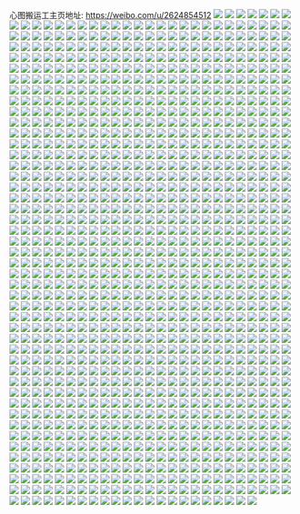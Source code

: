 心图搬运工主页地址: https://weibo.com/u/2624854512 
![](https://wx4.sinaimg.cn/mw2000/9c7419f0ly1h8xez09ql2j20u0140jve.jpg) 
![](https://wx4.sinaimg.cn/mw2000/9c7419f0ly1h8xez0qdg3j20u0140tf0.jpg) 
![](https://wx4.sinaimg.cn/mw2000/9c7419f0ly1h8xez1bmzzj20u01400zs.jpg) 
![](https://wx4.sinaimg.cn/mw2000/9c7419f0ly1h8xez1wopoj20u011i0wt.jpg) 
![](https://wx4.sinaimg.cn/mw2000/9c7419f0ly1h8xez2a7wpj20u011iwkp.jpg) 
![](https://wx4.sinaimg.cn/mw2000/9c7419f0ly1h8xez2ki32j20u00zs7af.jpg) 
![](https://wx4.sinaimg.cn/mw2000/9c7419f0ly1h8xez3252ej20u011ijvb.jpg) 
![](https://wx4.sinaimg.cn/mw2000/9c7419f0ly1h8xez3mee3j20qo0qon4s.jpg) 
![](https://wx4.sinaimg.cn/mw2000/9c7419f0ly1h8xez4co2bj20qo0qoai6.jpg) 
![](https://wx4.sinaimg.cn/mw2000/9c7419f0ly1h8vb1gdh70j20u0140doo.jpg) 
![](https://wx4.sinaimg.cn/mw2000/9c7419f0ly1h8vb1gpqloj20u0140qdu.jpg) 
![](https://wx4.sinaimg.cn/mw2000/9c7419f0ly1h8vb1gzs8vj20u0140qc5.jpg) 
![](https://wx4.sinaimg.cn/mw2000/9c7419f0ly1h8vb1hczjwj20u01407j7.jpg) 
![](https://wx4.sinaimg.cn/mw2000/9c7419f0ly1h8vb1hw327j20u0140tou.jpg) 
![](https://wx4.sinaimg.cn/mw2000/9c7419f0ly1h8vb1i6yybj20u01404b9.jpg) 
![](https://wx4.sinaimg.cn/mw2000/9c7419f0ly1h8vb1ilstdj20u01404es.jpg) 
![](https://wx4.sinaimg.cn/mw2000/9c7419f0ly1h8vb1ivmlpj20u011j44y.jpg) 
![](https://wx4.sinaimg.cn/mw2000/9c7419f0ly1h8vb1j7l73j20u011h460.jpg) 
![](https://wx4.sinaimg.cn/mw2000/9c7419f0ly1h8pgyqqsz4j20u014t480.jpg) 
![](https://wx4.sinaimg.cn/mw2000/9c7419f0ly1h8pgyr99kqj20u014ek6w.jpg) 
![](https://wx4.sinaimg.cn/mw2000/9c7419f0ly1h8pgyrwqbnj20u014kh2w.jpg) 
![](https://wx4.sinaimg.cn/mw2000/9c7419f0ly1h8pgyskg8mj20u014tapb.jpg) 
![](https://wx4.sinaimg.cn/mw2000/9c7419f0ly1h8pgyt11h4j20u014gn03.jpg) 
![](https://wx4.sinaimg.cn/mw2000/9c7419f0ly1h8pgytfeooj20u0140whk.jpg) 
![](https://wx4.sinaimg.cn/mw2000/9c7419f0ly1h8pgyttl9dj20u014e40q.jpg) 
![](https://wx4.sinaimg.cn/mw2000/9c7419f0ly1h8pgyuit99j20u0140n3l.jpg) 
![](https://wx4.sinaimg.cn/mw2000/9c7419f0ly1h8pgyv1gbrj20u0140aeb.jpg) 
![](https://wx4.sinaimg.cn/mw2000/9c7419f0ly1h8m0e2zwuzj20u014gad1.jpg) 
![](https://wx4.sinaimg.cn/mw2000/9c7419f0ly1h8m0e3fcdmj20u0140dkl.jpg) 
![](https://wx4.sinaimg.cn/mw2000/9c7419f0ly1h8m0e3s80jj20u0140tf0.jpg) 
![](https://wx4.sinaimg.cn/mw2000/9c7419f0ly1h8m0e45l4fj20u01400zs.jpg) 
![](https://wx4.sinaimg.cn/mw2000/9c7419f0ly1h8m0e4lpcsj20u0140n3y.jpg) 
![](https://wx4.sinaimg.cn/mw2000/9c7419f0ly1h8m0e4x39yj20u0140jve.jpg) 
![](https://wx4.sinaimg.cn/mw2000/9c7419f0ly1h8m0e5afebj20u0140q9d.jpg) 
![](https://wx4.sinaimg.cn/mw2000/9c7419f0ly1h8m0e5r88xj20u0140dub.jpg) 
![](https://wx4.sinaimg.cn/mw2000/9c7419f0ly1h8m0e6bf98j20u01404ej.jpg) 
![](https://wx4.sinaimg.cn/mw2000/9c7419f0ly1h8kkcnwn85j20u014012e.jpg) 
![](https://wx4.sinaimg.cn/mw2000/9c7419f0ly1h8kkcoepcsj20u0140jzt.jpg) 
![](https://wx4.sinaimg.cn/mw2000/9c7419f0ly1h8kkcovev3j20u013zk31.jpg) 
![](https://wx4.sinaimg.cn/mw2000/9c7419f0ly1h8kkcpdix3j20u0140ti4.jpg) 
![](https://wx4.sinaimg.cn/mw2000/9c7419f0ly1h8kkcps365j20u01400y9.jpg) 
![](https://wx4.sinaimg.cn/mw2000/9c7419f0ly1h8kkcqckiuj20u00u078t.jpg) 
![](https://wx4.sinaimg.cn/mw2000/9c7419f0ly1h8kkcqwhdvj20u0140jyj.jpg) 
![](https://wx4.sinaimg.cn/mw2000/9c7419f0ly1h8kkcrbr2hj20u0140gs2.jpg) 
![](https://wx4.sinaimg.cn/mw2000/9c7419f0ly1h8kkcrmqjyj20u012xdkw.jpg) 
![](https://wx4.sinaimg.cn/mw2000/9c7419f0ly1h8gf6gp3ewj20u0140jxv.jpg) 
![](https://wx4.sinaimg.cn/mw2000/9c7419f0ly1h8gf6hfinyj20u015415p.jpg) 
![](https://wx4.sinaimg.cn/mw2000/9c7419f0ly1h8gf6hv2zyj20u014oag8.jpg) 
![](https://wx4.sinaimg.cn/mw2000/9c7419f0ly1h8gf6ib5tij20u0140jy9.jpg) 
![](https://wx4.sinaimg.cn/mw2000/9c7419f0ly1h8gf6iuu4pj20u013i47b.jpg) 
![](https://wx4.sinaimg.cn/mw2000/9c7419f0ly1h8gf6jeqghj20u01580zo.jpg) 
![](https://wx4.sinaimg.cn/mw2000/9c7419f0ly1h8gf6jxuhej21400u0gtk.jpg) 
![](https://wx4.sinaimg.cn/mw2000/9c7419f0ly1h8gf6kedkbj20u016746k.jpg) 
![](https://wx4.sinaimg.cn/mw2000/9c7419f0ly1h8gf6ktmg0j20zi0tzqa1.jpg) 
![](https://wx4.sinaimg.cn/mw2000/9c7419f0ly1h7xmj1x6hmj20u0140n48.jpg) 
![](https://wx4.sinaimg.cn/mw2000/9c7419f0ly1h7xmj2dh4tj20u0140gs2.jpg) 
![](https://wx4.sinaimg.cn/mw2000/9c7419f0ly1h7xmj2sp3cj20u01407ag.jpg) 
![](https://wx4.sinaimg.cn/mw2000/9c7419f0ly1h7xmj36xc9j20u01400wx.jpg) 
![](https://wx4.sinaimg.cn/mw2000/9c7419f0ly1h7xmj3mbyoj20u0142wjh.jpg) 
![](https://wx4.sinaimg.cn/mw2000/9c7419f0ly1h7xmj41vlbj20u013zq7o.jpg) 
![](https://wx4.sinaimg.cn/mw2000/9c7419f0ly1h7xmj4qoorj20u01400yr.jpg) 
![](https://wx4.sinaimg.cn/mw2000/9c7419f0ly1h7xmj56z65j20u0140gs3.jpg) 
![](https://wx4.sinaimg.cn/mw2000/9c7419f0ly1h7xmj5na8zj20u0140dn5.jpg) 
![](https://wx4.sinaimg.cn/mw2000/9c7419f0ly1h7qtod3bhvj20u013o7b6.jpg) 
![](https://wx4.sinaimg.cn/mw2000/9c7419f0ly1h7qtody3o6j20u013zgrq.jpg) 
![](https://wx4.sinaimg.cn/mw2000/9c7419f0ly1h7qtoekcmuj20u0140jvd.jpg) 
![](https://wx4.sinaimg.cn/mw2000/9c7419f0ly1h7qtofqze7j20qo0zkjwt.jpg) 
![](https://wx4.sinaimg.cn/mw2000/9c7419f0ly1h7qtogh8w2j20u013z0x3.jpg) 
![](https://wx4.sinaimg.cn/mw2000/9c7419f0ly1h7qtoh1p2nj20u013zq7o.jpg) 
![](https://wx4.sinaimg.cn/mw2000/9c7419f0ly1h7qtohg00gj20u0142wjh.jpg) 
![](https://wx4.sinaimg.cn/mw2000/9c7419f0ly1h7qtoi5l2fj20u013zgws.jpg) 
![](https://wx4.sinaimg.cn/mw2000/9c7419f0ly1h7qtoioi6bj20u01400xm.jpg) 
![](https://wx4.sinaimg.cn/mw2000/9c7419f0ly1h7iv3bn6r9j20u0140djy.jpg) 
![](https://wx4.sinaimg.cn/mw2000/9c7419f0ly1h7iv3c3h9kj20u0140n5u.jpg) 
![](https://wx4.sinaimg.cn/mw2000/9c7419f0ly1h7iv3cfsp9j20u0140wlc.jpg) 
![](https://wx4.sinaimg.cn/mw2000/9c7419f0ly1h7iv3crn58j20u0140wmw.jpg) 
![](https://wx4.sinaimg.cn/mw2000/9c7419f0ly1h7iv3da601j20qo0zkjxs.jpg) 
![](https://wx4.sinaimg.cn/mw2000/9c7419f0ly1h7iv3dxe9wj20zk0qoq63.jpg) 
![](https://wx4.sinaimg.cn/mw2000/9c7419f0ly1h7iv3e6r0qj21400tyagc.jpg) 
![](https://wx4.sinaimg.cn/mw2000/9c7419f0ly1h7iv3eie3kj214q0u00ws.jpg) 
![](https://wx4.sinaimg.cn/mw2000/9c7419f0ly1h7iv3f0l9gj20u018y43l.jpg) 
![](https://wx4.sinaimg.cn/mw2000/9c7419f0ly1h7f93vmqb6j20u013zwkz.jpg) 
![](https://wx4.sinaimg.cn/mw2000/9c7419f0ly1h7f93vzus1j20u013z17p.jpg) 
![](https://wx4.sinaimg.cn/mw2000/9c7419f0ly1h7f93wd8tdj20u013zdur.jpg) 
![](https://wx4.sinaimg.cn/mw2000/9c7419f0ly1h7f93wnw40j20u013zq85.jpg) 
![](https://wx4.sinaimg.cn/mw2000/9c7419f0ly1h7f93x89vij20u014oq85.jpg) 
![](https://wx4.sinaimg.cn/mw2000/9c7419f0ly1h7f93xpcq7j20u013z1dq.jpg) 
![](https://wx4.sinaimg.cn/mw2000/9c7419f0ly1h7f93y3v33j20u0140dqu.jpg) 
![](https://wx4.sinaimg.cn/mw2000/9c7419f0ly1h7f93yu54ej20u013vgye.jpg) 
![](https://wx4.sinaimg.cn/mw2000/9c7419f0ly1h7f93z47vlj20u013qdsw.jpg) 
![](https://wx4.sinaimg.cn/mw2000/9c7419f0ly1h74u43l256j20u013z41f.jpg) 
![](https://wx4.sinaimg.cn/mw2000/9c7419f0ly1h74u442928j20u013zaep.jpg) 
![](https://wx4.sinaimg.cn/mw2000/9c7419f0ly1h74u44nv8nj20u013zgqh.jpg) 
![](https://wx4.sinaimg.cn/mw2000/9c7419f0ly1h74u459ecmj20u013zwi6.jpg) 
![](https://wx4.sinaimg.cn/mw2000/9c7419f0ly1h74u45o0fkj20u012omz2.jpg) 
![](https://wx4.sinaimg.cn/mw2000/9c7419f0ly1h74u4685dpj20u010x0um.jpg) 
![](https://wx4.sinaimg.cn/mw2000/9c7419f0ly1h74u46mnxtj20u013oah3.jpg) 
![](https://wx4.sinaimg.cn/mw2000/9c7419f0ly1h74u47ag6ej20u013qadn.jpg) 
![](https://wx4.sinaimg.cn/mw2000/9c7419f0ly1h74u47vt5fj20u013zdin.jpg) 
![](https://wx4.sinaimg.cn/mw2000/9c7419f0ly1h72944126cj20u013vq8q.jpg) 
![](https://wx4.sinaimg.cn/mw2000/9c7419f0ly1h72944kdwaj20u013iwoh.jpg) 
![](https://wx4.sinaimg.cn/mw2000/9c7419f0ly1h72944z8bgj20u013qafl.jpg) 
![](https://wx4.sinaimg.cn/mw2000/9c7419f0ly1h72945gajwj20u013btfn.jpg) 
![](https://wx4.sinaimg.cn/mw2000/9c7419f0ly1h72945sd6ej20u013zgqh.jpg) 
![](https://wx4.sinaimg.cn/mw2000/9c7419f0ly1h729465t9uj20u013zwil.jpg) 
![](https://wx4.sinaimg.cn/mw2000/9c7419f0ly1h72946j9tsj20u013z411.jpg) 
![](https://wx4.sinaimg.cn/mw2000/9c7419f0ly1h72946tlymj20u013zgps.jpg) 
![](https://wx4.sinaimg.cn/mw2000/9c7419f0ly1h729475s7cj20u0142q7z.jpg) 
![](https://wx4.sinaimg.cn/mw2000/9c7419f0ly1h6sh3ad4syj20u016oqeq.jpg) 
![](https://wx4.sinaimg.cn/mw2000/9c7419f0ly1h6sh3aowohj20u012641d.jpg) 
![](https://wx4.sinaimg.cn/mw2000/9c7419f0ly1h6sh3aygkoj20u013un4h.jpg) 
![](https://wx4.sinaimg.cn/mw2000/9c7419f0ly1h6sh3b8yafj20u016ywq4.jpg) 
![](https://wx4.sinaimg.cn/mw2000/9c7419f0ly1h6sh3blicaj20u015sk1g.jpg) 
![](https://wx4.sinaimg.cn/mw2000/9c7419f0ly1h6sh3bugwbj20u01500to.jpg) 
![](https://wx4.sinaimg.cn/mw2000/9c7419f0ly1h6sh3c7783j20u017yq3y.jpg) 
![](https://wx4.sinaimg.cn/mw2000/9c7419f0ly1h6sh3cg27zj20u014q124.jpg) 
![](https://wx4.sinaimg.cn/mw2000/9c7419f0ly1h6sh3crhwvj20u019yn86.jpg) 
![](https://wx4.sinaimg.cn/mw2000/9c7419f0ly1h6prowkuoej20u0140tl9.jpg) 
![](https://wx4.sinaimg.cn/mw2000/9c7419f0ly1h6prox1558j20u013zn7y.jpg) 
![](https://wx4.sinaimg.cn/mw2000/9c7419f0ly1h6proxjsgbj20qo0zkwf3.jpg) 
![](https://wx4.sinaimg.cn/mw2000/9c7419f0ly1h6proxw3ljj20u011hq9e.jpg) 
![](https://wx4.sinaimg.cn/mw2000/9c7419f0ly1h6proyaiw8j20u011hahp.jpg) 
![](https://wx4.sinaimg.cn/mw2000/9c7419f0ly1h6proykvxyj20u013ztcs.jpg) 
![](https://wx4.sinaimg.cn/mw2000/9c7419f0ly1h6proz6m6mj20u013zjwo.jpg) 
![](https://wx4.sinaimg.cn/mw2000/9c7419f0ly1h6proznru7j20lc0sgq64.jpg) 
![](https://wx4.sinaimg.cn/mw2000/9c7419f0ly1h6prp02j4jj20lc0sg0wl.jpg) 
![](https://wx4.sinaimg.cn/mw2000/9c7419f0ly1h6dw0hpjlxj20u013t4hp.jpg) 
![](https://wx4.sinaimg.cn/mw2000/9c7419f0ly1h6dw0i9c0aj20u0142aic.jpg) 
![](https://wx4.sinaimg.cn/mw2000/9c7419f0ly1h6dw0iwmbrj20u0142asx.jpg) 
![](https://wx4.sinaimg.cn/mw2000/9c7419f0ly1h6dw0jd2ctj20u013qar5.jpg) 
![](https://wx4.sinaimg.cn/mw2000/9c7419f0ly1h6dw0jucwsj20u013zncy.jpg) 
![](https://wx4.sinaimg.cn/mw2000/9c7419f0ly1h6dw0k5g6xj20u013zmzl.jpg) 
![](https://wx4.sinaimg.cn/mw2000/9c7419f0ly1h6dw0kgy7ej20u013z78k.jpg) 
![](https://wx4.sinaimg.cn/mw2000/9c7419f0ly1h6dw0kx6zrj20u013z17m.jpg) 
![](https://wx4.sinaimg.cn/mw2000/9c7419f0ly1h6dw0livihj20u013zgps.jpg) 
![](https://wx4.sinaimg.cn/mw2000/9c7419f0ly1h6d454w2gcj20u013j0tj.jpg) 
![](https://wx4.sinaimg.cn/mw2000/9c7419f0ly1h6d4557q1lj20u0140wez.jpg) 
![](https://wx4.sinaimg.cn/mw2000/9c7419f0ly1h6d455k1f5j20u0140wh2.jpg) 
![](https://wx4.sinaimg.cn/mw2000/9c7419f0ly1h6d455vw7fj20u013xtg5.jpg) 
![](https://wx4.sinaimg.cn/mw2000/9c7419f0ly1h6d456ic0fj20u013xdkg.jpg) 
![](https://wx4.sinaimg.cn/mw2000/9c7419f0ly1h6d45736vtj20u013z10v.jpg) 
![](https://wx4.sinaimg.cn/mw2000/9c7419f0ly1h6d457mu2oj20u00u0jyz.jpg) 
![](https://wx4.sinaimg.cn/mw2000/9c7419f0ly1h6d4582qnkj20u013zjvk.jpg) 
![](https://wx4.sinaimg.cn/mw2000/9c7419f0ly1h6d458oz8vj20wk0u00yf.jpg) 
![](https://wx4.sinaimg.cn/mw2000/9c7419f0ly1h60ci2g6rgj20u0140wma.jpg) 
![](https://wx4.sinaimg.cn/mw2000/9c7419f0ly1h60ci2ym0nj20u013ztk1.jpg) 
![](https://wx4.sinaimg.cn/mw2000/9c7419f0ly1h60ci3b7wjj20u013ztci.jpg) 
![](https://wx4.sinaimg.cn/mw2000/9c7419f0ly1h60ci3p4tqj20u013z0yf.jpg) 
![](https://wx4.sinaimg.cn/mw2000/9c7419f0ly1h60ci43eaxj20u013zdi6.jpg) 
![](https://wx4.sinaimg.cn/mw2000/9c7419f0ly1h60ci4h9brj20u013zwgo.jpg) 
![](https://wx4.sinaimg.cn/mw2000/9c7419f0ly1h60ci4w6jnj20u013zgo5.jpg) 
![](https://wx4.sinaimg.cn/mw2000/9c7419f0ly1h60ci5bndxj20u013z44p.jpg) 
![](https://wx4.sinaimg.cn/mw2000/9c7419f0ly1h60ci5pl7ej20u013z76n.jpg) 
![](https://wx4.sinaimg.cn/mw2000/9c7419f0ly1h5yunikwioj20u013zwiu.jpg) 
![](https://wx4.sinaimg.cn/mw2000/9c7419f0ly1h5yunj6ju6j20u013zab8.jpg) 
![](https://wx4.sinaimg.cn/mw2000/9c7419f0ly1h5yunjm3wkj20u013z44q.jpg) 
![](https://wx4.sinaimg.cn/mw2000/9c7419f0ly1h5yunk08l2j20u013zq4c.jpg) 
![](https://wx4.sinaimg.cn/mw2000/9c7419f0ly1h5yunkfuazj20u01400zu.jpg) 
![](https://wx4.sinaimg.cn/mw2000/9c7419f0ly1h5yunkw1mkj20u0140wma.jpg) 
![](https://wx4.sinaimg.cn/mw2000/9c7419f0ly1h5yunlejimj20u013zq76.jpg) 
![](https://wx4.sinaimg.cn/mw2000/9c7419f0ly1h5yunlxy1gj20u015rwlb.jpg) 
![](https://wx4.sinaimg.cn/mw2000/9c7419f0ly1h5yunmibczj20u01400wf.jpg) 
![](https://wx4.sinaimg.cn/mw2000/9c7419f0ly1h5x73sxiz6j20u0140qdx.jpg) 
![](https://wx4.sinaimg.cn/mw2000/9c7419f0ly1h5x73tdrt1j20u0140qc3.jpg) 
![](https://wx4.sinaimg.cn/mw2000/9c7419f0ly1h5x73tuo9oj20u013z4cx.jpg) 
![](https://wx4.sinaimg.cn/mw2000/9c7419f0ly1h5x73u574fj20u0140qcb.jpg) 
![](https://wx4.sinaimg.cn/mw2000/9c7419f0ly1h5x73ume6aj20u0140wt8.jpg) 
![](https://wx4.sinaimg.cn/mw2000/9c7419f0ly1h5x73vacdej20u0140gwp.jpg) 
![](https://wx4.sinaimg.cn/mw2000/9c7419f0ly1h5x73w1j6bj20u0140ahj.jpg) 
![](https://wx4.sinaimg.cn/mw2000/9c7419f0ly1h5x73wh0q6j20u0140k0s.jpg) 
![](https://wx4.sinaimg.cn/mw2000/9c7419f0ly1h5x73wzc2sj20u0142k29.jpg) 
![](https://wx4.sinaimg.cn/mw2000/9c7419f0ly1h5vfbfce33j20u0140qcb.jpg) 
![](https://wx4.sinaimg.cn/mw2000/9c7419f0ly1h5vfbfuq82j20u0140wt8.jpg) 
![](https://wx4.sinaimg.cn/mw2000/9c7419f0ly1h5vfbgbnkyj20u0140gwp.jpg) 
![](https://wx4.sinaimg.cn/mw2000/9c7419f0ly1h5vfbgqi26j20u0140k0s.jpg) 
![](https://wx4.sinaimg.cn/mw2000/9c7419f0ly1h5vfbh45sjj20u0140ahj.jpg) 
![](https://wx4.sinaimg.cn/mw2000/9c7419f0ly1h5vfbhkjesj20u010unb4.jpg) 
![](https://wx4.sinaimg.cn/mw2000/9c7419f0ly1h5vfbhyyjaj20u013zgwn.jpg) 
![](https://wx4.sinaimg.cn/mw2000/9c7419f0ly1h5vfbiffp7j20u013zwr3.jpg) 
![](https://wx4.sinaimg.cn/mw2000/9c7419f0ly1h5vfbit2ruj20u013z160.jpg) 
![](https://wx4.sinaimg.cn/mw2000/9c7419f0ly1h5un6jme6cj20u010unb4.jpg) 
![](https://wx4.sinaimg.cn/mw2000/9c7419f0ly1h5un6jy9naj20u013zgwn.jpg) 
![](https://wx4.sinaimg.cn/mw2000/9c7419f0ly1h5un6kanl5j20u013z7h8.jpg) 
![](https://wx4.sinaimg.cn/mw2000/9c7419f0ly1h5un6klut7j20u013zwr3.jpg) 
![](https://wx4.sinaimg.cn/mw2000/9c7419f0ly1h5un6kyergj20u0140qee.jpg) 
![](https://wx4.sinaimg.cn/mw2000/9c7419f0ly1h5un6lb0frj20u0140qb8.jpg) 
![](https://wx4.sinaimg.cn/mw2000/9c7419f0ly1h5un6lnwsxj20u01407fb.jpg) 
![](https://wx4.sinaimg.cn/mw2000/9c7419f0ly1h5un6m09s1j20u0140ami.jpg) 
![](https://wx4.sinaimg.cn/mw2000/9c7419f0ly1h5un6mgb4tj20u013zh5q.jpg) 
![](https://wx4.sinaimg.cn/mw2000/9c7419f0ly1h5skoclxqqj20u018yjzc.jpg) 
![](https://wx4.sinaimg.cn/mw2000/9c7419f0ly1h5skoczbpcj217k0u0aml.jpg) 
![](https://wx4.sinaimg.cn/mw2000/9c7419f0ly1h5skoda0yyj218y0u0tl0.jpg) 
![](https://wx4.sinaimg.cn/mw2000/9c7419f0ly1h5skodlonlj20u013zk3h.jpg) 
![](https://wx4.sinaimg.cn/mw2000/9c7419f0ly1h5skodvg41j20u013z14x.jpg) 
![](https://wx4.sinaimg.cn/mw2000/9c7419f0ly1h5skoefyo4j20u014bgwr.jpg) 
![](https://wx4.sinaimg.cn/mw2000/9c7419f0ly1h5skoeqaa5j20u0140qfw.jpg) 
![](https://wx4.sinaimg.cn/mw2000/9c7419f0ly1h5skof2917j20u0140155.jpg) 
![](https://wx4.sinaimg.cn/mw2000/9c7419f0ly1h5skofbyg6j20u0140wrh.jpg) 
![](https://wx4.sinaimg.cn/mw2000/9c7419f0ly1h5fye84lunj20u013z11u.jpg) 
![](https://wx4.sinaimg.cn/mw2000/9c7419f0ly1h5fye8ou7rj20u013z4bu.jpg) 
![](https://wx4.sinaimg.cn/mw2000/9c7419f0ly1h5fye8z0etj20u013znbi.jpg) 
![](https://wx4.sinaimg.cn/mw2000/9c7419f0ly1h5fye9bbtkj20u01404db.jpg) 
![](https://wx4.sinaimg.cn/mw2000/9c7419f0ly1h5fye9nksvj20u013z4dq.jpg) 
![](https://wx4.sinaimg.cn/mw2000/9c7419f0ly1h5fye9zcx2j20u013z4ca.jpg) 
![](https://wx4.sinaimg.cn/mw2000/9c7419f0ly1h5fyea8stdj20u013z15w.jpg) 
![](https://wx4.sinaimg.cn/mw2000/9c7419f0ly1h5fyearl93j20u0140ngy.jpg) 
![](https://wx4.sinaimg.cn/mw2000/9c7419f0ly1h5fyeb83fqj20u0140kao.jpg) 
![](https://wx4.sinaimg.cn/mw2000/9c7419f0ly1h54wg8l24aj20u013ztef.jpg) 
![](https://wx4.sinaimg.cn/mw2000/9c7419f0ly1h54wg8yf0sj20u013z113.jpg) 
![](https://wx4.sinaimg.cn/mw2000/9c7419f0ly1h54wg97q4dj20u01407ck.jpg) 
![](https://wx4.sinaimg.cn/mw2000/9c7419f0ly1h54wg9lx1tj20u0142k0p.jpg) 
![](https://wx4.sinaimg.cn/mw2000/9c7419f0ly1h54wg9uzcxj20u0142ajo.jpg) 
![](https://wx4.sinaimg.cn/mw2000/9c7419f0ly1h54wga72acj20u013tna9.jpg) 
![](https://wx4.sinaimg.cn/mw2000/9c7419f0ly1h54wgahmq4j20u013zqgl.jpg) 
![](https://wx4.sinaimg.cn/mw2000/9c7419f0ly1h54wgat0jmj20u013zgy0.jpg) 
![](https://wx4.sinaimg.cn/mw2000/9c7419f0ly1h54wgb46flj20u013zn5u.jpg) 
![](https://wx4.sinaimg.cn/mw2000/9c7419f0ly1h537up4dwqj20u0140diz.jpg) 
![](https://wx4.sinaimg.cn/mw2000/9c7419f0ly1h537upic4oj20u0140adu.jpg) 
![](https://wx4.sinaimg.cn/mw2000/9c7419f0ly1h537upv9v9j20u0140wi7.jpg) 
![](https://wx4.sinaimg.cn/mw2000/9c7419f0ly1h537uqhsmhj20u013zn1a.jpg) 
![](https://wx4.sinaimg.cn/mw2000/9c7419f0ly1h537uqwa0ij20u013zgrr.jpg) 
![](https://wx4.sinaimg.cn/mw2000/9c7419f0ly1h537urn5wwj20n00s4wi6.jpg) 
![](https://wx4.sinaimg.cn/mw2000/9c7419f0ly1h537urzcxoj20u0140dtw.jpg) 
![](https://wx4.sinaimg.cn/mw2000/9c7419f0ly1h537uspyguj20u0132q98.jpg) 
![](https://wx4.sinaimg.cn/mw2000/9c7419f0ly1h537ut5nafj20u0135jxa.jpg) 
![](https://wx4.sinaimg.cn/mw2000/9c7419f0ly1h5091x34v3j20ro10wn19.jpg) 
![](https://wx4.sinaimg.cn/mw2000/9c7419f0ly1h5091xs6joj20u013zwqa.jpg) 
![](https://wx4.sinaimg.cn/mw2000/9c7419f0ly1h5091ygemsj20u0142k3d.jpg) 
![](https://wx4.sinaimg.cn/mw2000/9c7419f0ly1h5091z1ozaj20u013zn9q.jpg) 
![](https://wx4.sinaimg.cn/mw2000/9c7419f0ly1h5091zoiqjj20u013zn64.jpg) 
![](https://wx4.sinaimg.cn/mw2000/9c7419f0ly1h50920hjl5j20u01420y7.jpg) 
![](https://wx4.sinaimg.cn/mw2000/9c7419f0ly1h5092127lij20u013z47g.jpg) 
![](https://wx4.sinaimg.cn/mw2000/9c7419f0ly1h50921k0o7j20u013z473.jpg) 
![](https://wx4.sinaimg.cn/mw2000/9c7419f0ly1h50921zdbvj20u013z48h.jpg) 
![](https://wx4.sinaimg.cn/mw2000/9c7419f0ly1h4uxcjav8fj20u0140q6c.jpg) 
![](https://wx4.sinaimg.cn/mw2000/9c7419f0ly1h4uxcjo5soj20u014077g.jpg) 
![](https://wx4.sinaimg.cn/mw2000/9c7419f0ly1h4uxck4094j20u014z41h.jpg) 
![](https://wx4.sinaimg.cn/mw2000/9c7419f0ly1h4uxcko932j20u014mti9.jpg) 
![](https://wx4.sinaimg.cn/mw2000/9c7419f0ly1h4uxcl3nv4j20u013z438.jpg) 
![](https://wx4.sinaimg.cn/mw2000/9c7419f0ly1h4uxcljiyij20u013zqaw.jpg) 
![](https://wx4.sinaimg.cn/mw2000/9c7419f0ly1h4uxcm0pmtj20u013zk14.jpg) 
![](https://wx4.sinaimg.cn/mw2000/9c7419f0ly1h4uxcmhj5vj20u013zwjk.jpg) 
![](https://wx4.sinaimg.cn/mw2000/9c7419f0ly1h4uxcmy5wpj20u00u0adj.jpg) 
![](https://wx4.sinaimg.cn/mw2000/9c7419f0ly1h4tl0rszcnj20zk0u0q8u.jpg) 
![](https://wx4.sinaimg.cn/mw2000/9c7419f0ly1h4tl0sb36sj20u013zdkt.jpg) 
![](https://wx4.sinaimg.cn/mw2000/9c7419f0ly1h4tl0svmkwj20u0140af3.jpg) 
![](https://wx4.sinaimg.cn/mw2000/9c7419f0ly1h4tl0te6haj20u0140adt.jpg) 
![](https://wx4.sinaimg.cn/mw2000/9c7419f0ly1h4tl0ty3ryj20u014077k.jpg) 
![](https://wx4.sinaimg.cn/mw2000/9c7419f0ly1h4tl0udirwj20u0142dq3.jpg) 
![](https://wx4.sinaimg.cn/mw2000/9c7419f0ly1h4tl0usyvhj20u013zgv6.jpg) 
![](https://wx4.sinaimg.cn/mw2000/9c7419f0ly1h4tl0v6l74j20u014p7ar.jpg) 
![](https://wx4.sinaimg.cn/mw2000/9c7419f0ly1h4tl0vqppuj20u0140afw.jpg) 
![](https://wx4.sinaimg.cn/mw2000/9c7419f0ly1h4osxvjphsj20u0140q79.jpg) 
![](https://wx4.sinaimg.cn/mw2000/9c7419f0ly1h4osxvwinaj21400u0tc0.jpg) 
![](https://wx4.sinaimg.cn/mw2000/9c7419f0ly1h4osxw6ov8j21400u0juk.jpg) 
![](https://wx4.sinaimg.cn/mw2000/9c7419f0ly1h4osxwjue0j21400u0wii.jpg) 
![](https://wx4.sinaimg.cn/mw2000/9c7419f0ly1h4osxx187pj20u01hcagg.jpg) 
![](https://wx4.sinaimg.cn/mw2000/9c7419f0ly1h4osxxcxk9j20u0140n0g.jpg) 
![](https://wx4.sinaimg.cn/mw2000/9c7419f0ly1h4osxxp1uaj20u014077g.jpg) 
![](https://wx4.sinaimg.cn/mw2000/9c7419f0ly1h4osxxzo6nj20m811e77o.jpg) 
![](https://wx4.sinaimg.cn/mw2000/9c7419f0ly1h4osxyddcyj20u0140jwd.jpg) 
![](https://wx4.sinaimg.cn/mw2000/9c7419f0ly1h4nhi1sv4uj20u013zdqc.jpg) 
![](https://wx4.sinaimg.cn/mw2000/9c7419f0ly1h4nhi28wxyj20u013zajh.jpg) 
![](https://wx4.sinaimg.cn/mw2000/9c7419f0ly1h4nhi2n98hj20u013zdos.jpg) 
![](https://wx4.sinaimg.cn/mw2000/9c7419f0ly1h4nhi2z4dvj20u013ztdy.jpg) 
![](https://wx4.sinaimg.cn/mw2000/9c7419f0ly1h4nhi3bm8gj20u013zn1q.jpg) 
![](https://wx4.sinaimg.cn/mw2000/9c7419f0ly1h4nhi3nn2aj20u013zq8a.jpg) 
![](https://wx4.sinaimg.cn/mw2000/9c7419f0ly1h4nhi437vuj20u013zq98.jpg) 
![](https://wx4.sinaimg.cn/mw2000/9c7419f0ly1h4nhi4fr1cj20u0140q5f.jpg) 
![](https://wx4.sinaimg.cn/mw2000/9c7419f0ly1h4nhi4r77wj20u0140dih.jpg) 
![](https://wx4.sinaimg.cn/mw2000/9c7419f0ly1h4lu96n2bkj20u011i0x9.jpg) 
![](https://wx4.sinaimg.cn/mw2000/9c7419f0ly1h4lu973l72j20u011in1w.jpg) 
![](https://wx4.sinaimg.cn/mw2000/9c7419f0ly1h4lu97kaszj20u011in1u.jpg) 
![](https://wx4.sinaimg.cn/mw2000/9c7419f0ly1h4lu982ci0j20u014010x.jpg) 
![](https://wx4.sinaimg.cn/mw2000/9c7419f0ly1h4lu98fr8hj20u013zn1v.jpg) 
![](https://wx4.sinaimg.cn/mw2000/9c7419f0ly1h4lu991hljj20u0140qa1.jpg) 
![](https://wx4.sinaimg.cn/mw2000/9c7419f0ly1h4lu99noopj20u013ztil.jpg) 
![](https://wx4.sinaimg.cn/mw2000/9c7419f0ly1h4lu9ajka9j20u0140ak5.jpg) 
![](https://wx4.sinaimg.cn/mw2000/9c7419f0ly1h4lu9bnphcj20u013zn6d.jpg) 
![](https://wx4.sinaimg.cn/mw2000/9c7419f0ly1h4idd1458gj20qo0zjtdw.jpg) 
![](https://wx4.sinaimg.cn/mw2000/9c7419f0ly1h4idd1drjaj20qo0zjag4.jpg) 
![](https://wx4.sinaimg.cn/mw2000/9c7419f0ly1h4idd1x2uzj20u013z7pm.jpg) 
![](https://wx4.sinaimg.cn/mw2000/9c7419f0ly1h4idd2by4lj20u0140n56.jpg) 
![](https://wx4.sinaimg.cn/mw2000/9c7419f0ly1h4idd3d4tsj20zh0u0ka5.jpg) 
![](https://wx4.sinaimg.cn/mw2000/9c7419f0ly1h4idd3o5r9j20u0141n96.jpg) 
![](https://wx4.sinaimg.cn/mw2000/9c7419f0ly1h4idd45wbhj20u0140aq6.jpg) 
![](https://wx4.sinaimg.cn/mw2000/9c7419f0ly1h4idd4htgsj20u014dgzh.jpg) 
![](https://wx4.sinaimg.cn/mw2000/9c7419f0ly1h4idd4u28nj20u013zapd.jpg) 
![](https://wx4.sinaimg.cn/mw2000/9c7419f0ly1h4bio62vvxj20u013z7ka.jpg) 
![](https://wx4.sinaimg.cn/mw2000/9c7419f0ly1h4bio6eye9j20u014k48b.jpg) 
![](https://wx4.sinaimg.cn/mw2000/9c7419f0ly1h4bio6oglmj20u014fakv.jpg) 
![](https://wx4.sinaimg.cn/mw2000/9c7419f0ly1h4bio6ylb8j20p00xbdjp.jpg) 
![](https://wx4.sinaimg.cn/mw2000/9c7419f0ly1h4bio770j9j20p00xbn2e.jpg) 
![](https://wx4.sinaimg.cn/mw2000/9c7419f0ly1h4bio8b30pj20u013zas8.jpg) 
![](https://wx4.sinaimg.cn/mw2000/9c7419f0ly1h4bio9a6ynj20u013zwxq.jpg) 
![](https://wx4.sinaimg.cn/mw2000/9c7419f0ly1h4bio9oh2wj20u0140qep.jpg) 
![](https://wx4.sinaimg.cn/mw2000/9c7419f0ly1h4bioa1w9ej20u0140ane.jpg) 
![](https://wx4.sinaimg.cn/mw2000/9c7419f0ly1h4675iobxrj20u0140qag.jpg) 
![](https://wx4.sinaimg.cn/mw2000/9c7419f0ly1h4675j22abj20u0140jyq.jpg) 
![](https://wx4.sinaimg.cn/mw2000/9c7419f0ly1h4675jmkoxj20u00wggul.jpg) 
![](https://wx4.sinaimg.cn/mw2000/9c7419f0ly1h4675k86lej20u013zaw5.jpg) 
![](https://wx4.sinaimg.cn/mw2000/9c7419f0ly1h4675kgqlfj20yi1a2n4q.jpg) 
![](https://wx4.sinaimg.cn/mw2000/9c7419f0ly1h4675kvpq1j20u016m4hg.jpg) 
![](https://wx4.sinaimg.cn/mw2000/9c7419f0ly1h4675lb9rcj20u013zqhh.jpg) 
![](https://wx4.sinaimg.cn/mw2000/9c7419f0ly1h4675lnvp5j20u013zth0.jpg) 
![](https://wx4.sinaimg.cn/mw2000/9c7419f0ly1h4675m1hbtj20u013z45d.jpg) 
![](https://wx4.sinaimg.cn/mw2000/9c7419f0ly1h44f7b4xmcj20u013zn9o.jpg) 
![](https://wx4.sinaimg.cn/mw2000/9c7419f0ly1h44f7bfjuhj20u013zth0.jpg) 
![](https://wx4.sinaimg.cn/mw2000/9c7419f0ly1h44f7bond7j20u013zdn2.jpg) 
![](https://wx4.sinaimg.cn/mw2000/9c7419f0ly1h44f7bzqihj20u013z45d.jpg) 
![](https://wx4.sinaimg.cn/mw2000/9c7419f0ly1h44f7caxi9j20u0140ant.jpg) 
![](https://wx4.sinaimg.cn/mw2000/9c7419f0ly1h44f7cm4kqj20u013zn83.jpg) 
![](https://wx4.sinaimg.cn/mw2000/9c7419f0ly1h44f7d26utj20u013ztt1.jpg) 
![](https://wx4.sinaimg.cn/mw2000/9c7419f0ly1h44f7dm70jj20u015ok7d.jpg) 
![](https://wx4.sinaimg.cn/mw2000/9c7419f0ly1h44f7e4dntj20u014mto2.jpg) 
![](https://wx4.sinaimg.cn/mw2000/9c7419f0ly1h4250md2wzj20qo0zk467.jpg) 
![](https://wx4.sinaimg.cn/mw2000/9c7419f0ly1h4250mp2vsj20qo0zk0wo.jpg) 
![](https://wx4.sinaimg.cn/mw2000/9c7419f0ly1h4250mzim4j20qo0zk0z8.jpg) 
![](https://wx4.sinaimg.cn/mw2000/9c7419f0ly1h4250nbvppj20qo0zkn34.jpg) 
![](https://wx4.sinaimg.cn/mw2000/9c7419f0ly1h4250nrvutj20u013zqd5.jpg) 
![](https://wx4.sinaimg.cn/mw2000/9c7419f0ly1h4250o3fn2j20u013zgza.jpg) 
![](https://wx4.sinaimg.cn/mw2000/9c7419f0ly1h4250or0tzj20u013y4e0.jpg) 
![](https://wx4.sinaimg.cn/mw2000/9c7419f0ly1h4250p5clij20zk0qmgv5.jpg) 
![](https://wx4.sinaimg.cn/mw2000/9c7419f0ly1h4250pft3cj20u014qdqa.jpg) 
![](https://wx4.sinaimg.cn/mw2000/9c7419f0ly1h3yhz45v00j20zk0qmtdt.jpg) 
![](https://wx4.sinaimg.cn/mw2000/9c7419f0ly1h3yhz4nrpgj20u013zgt8.jpg) 
![](https://wx4.sinaimg.cn/mw2000/9c7419f0ly1h3yhz5276pj20u013ztca.jpg) 
![](https://wx4.sinaimg.cn/mw2000/9c7419f0ly1h3yhz5fub3j20u013awi9.jpg) 
![](https://wx4.sinaimg.cn/mw2000/9c7419f0ly1h3yhz5pxgyj20u013zadi.jpg) 
![](https://wx4.sinaimg.cn/mw2000/9c7419f0ly1h3yhz629zvj20u0140gqv.jpg) 
![](https://wx4.sinaimg.cn/mw2000/9c7419f0ly1h3yhz6i7f3j20zk0qnwn6.jpg) 
![](https://wx4.sinaimg.cn/mw2000/9c7419f0ly1h3yhz70jslj20p00xcthf.jpg) 
![](https://wx4.sinaimg.cn/mw2000/9c7419f0ly1h3yhz7r6vij20u014qwk6.jpg) 
![](https://wx4.sinaimg.cn/mw2000/9c7419f0ly1h3wgr41zxnj20u014ttbt.jpg) 
![](https://wx4.sinaimg.cn/mw2000/9c7419f0ly1h3wgr4fw9wj20u014241t.jpg) 
![](https://wx4.sinaimg.cn/mw2000/9c7419f0ly1h3wgr4vbqbj20u0142whw.jpg) 
![](https://wx4.sinaimg.cn/mw2000/9c7419f0ly1h3wgr5ph2jj20u0142juv.jpg) 
![](https://wx4.sinaimg.cn/mw2000/9c7419f0ly1h3wgr64zszj20u01530vb.jpg) 
![](https://wx4.sinaimg.cn/mw2000/9c7419f0ly1h3wgr6jy2wj20u0142n0b.jpg) 
![](https://wx4.sinaimg.cn/mw2000/9c7419f0ly1h3wgr70tabj20u0142gpe.jpg) 
![](https://wx4.sinaimg.cn/mw2000/9c7419f0ly1h3wgr7cph6j20u014pju5.jpg) 
![](https://wx4.sinaimg.cn/mw2000/9c7419f0ly1h3wgr86j43j20u0140nbj.jpg) 
![](https://wx4.sinaimg.cn/mw2000/9c7419f0ly1h3uzkxzjoxj20u013z11c.jpg) 
![](https://wx4.sinaimg.cn/mw2000/9c7419f0ly1h3uzkyj3xij20u0140dr8.jpg) 
![](https://wx4.sinaimg.cn/mw2000/9c7419f0ly1h3uzkzn2ngj20u0140k3t.jpg) 
![](https://wx4.sinaimg.cn/mw2000/9c7419f0ly1h3uzl0ah7dj20u00zigr8.jpg) 
![](https://wx4.sinaimg.cn/mw2000/9c7419f0ly1h3uzl0rmfhj20u0141q95.jpg) 
![](https://wx4.sinaimg.cn/mw2000/9c7419f0ly1h3uzl1rht7j20u013zabo.jpg) 
![](https://wx4.sinaimg.cn/mw2000/9c7419f0ly1h3uzl29od5j20u013z75w.jpg) 
![](https://wx4.sinaimg.cn/mw2000/9c7419f0ly1h3uzl2otwlj20u013tgpw.jpg) 
![](https://wx4.sinaimg.cn/mw2000/9c7419f0ly1h3uzl31mvnj20u0141jv9.jpg) 
![](https://wx4.sinaimg.cn/mw2000/9c7419f0ly1h3rh4wsxp5j20u013z75w.jpg) 
![](https://wx4.sinaimg.cn/mw2000/9c7419f0ly1h3rh4xb9wrj20u013zabo.jpg) 
![](https://wx4.sinaimg.cn/mw2000/9c7419f0ly1h3rh4y0ty1j20u00zigr8.jpg) 
![](https://wx4.sinaimg.cn/mw2000/9c7419f0ly1h3rh4z79e5j20u0141q95.jpg) 
![](https://wx4.sinaimg.cn/mw2000/9c7419f0ly1h3rh4zyu5oj20u0140k3t.jpg) 
![](https://wx4.sinaimg.cn/mw2000/9c7419f0ly1h3rh50mch2j20u0140dr8.jpg) 
![](https://wx4.sinaimg.cn/mw2000/9c7419f0ly1h3rh51g7ldj20u013z11c.jpg) 
![](https://wx4.sinaimg.cn/mw2000/9c7419f0ly1h3rh51ybfpj20u013tgpw.jpg) 
![](https://wx4.sinaimg.cn/mw2000/9c7419f0ly1h3o9qkhdw6j20u0140gw2.jpg) 
![](https://wx4.sinaimg.cn/mw2000/9c7419f0ly1h3o9qkybrjj20u0140n9a.jpg) 
![](https://wx4.sinaimg.cn/mw2000/9c7419f0ly1h3o9qldqihj20u01404ai.jpg) 
![](https://wx4.sinaimg.cn/mw2000/9c7419f0ly1h3o9qltcgvj20u0140qdj.jpg) 
![](https://wx4.sinaimg.cn/mw2000/9c7419f0ly1h3o9qmbqs6j20u013ztkc.jpg) 
![](https://wx4.sinaimg.cn/mw2000/9c7419f0ly1h3o9qms5hpj20u015f13k.jpg) 
![](https://wx4.sinaimg.cn/mw2000/9c7419f0ly1h3o9qn71vvj20u016bqdx.jpg) 
![](https://wx4.sinaimg.cn/mw2000/9c7419f0ly1h3o9qnl4lhj20u0140ag2.jpg) 
![](https://wx4.sinaimg.cn/mw2000/9c7419f0ly1h3o9qo1dhwj20u0140tj3.jpg) 
![](https://wx4.sinaimg.cn/mw2000/9c7419f0ly1h3n7fxm2d2j20su12gk2d.jpg) 
![](https://wx4.sinaimg.cn/mw2000/9c7419f0ly1h3n7fy3nmjj20u013zk8i.jpg) 
![](https://wx4.sinaimg.cn/mw2000/9c7419f0ly1h3n7fyeybgj20u013ztmu.jpg) 
![](https://wx4.sinaimg.cn/mw2000/9c7419f0ly1h3n7fyv8lcj20u0140ahx.jpg) 
![](https://wx4.sinaimg.cn/mw2000/9c7419f0ly1h3n7fzdz98j20u014itxw.jpg) 
![](https://wx4.sinaimg.cn/mw2000/9c7419f0ly1h3n7fztbcfj20u014fe4o.jpg) 
![](https://wx4.sinaimg.cn/mw2000/9c7419f0ly1h3n7g06iudj20u0140n8c.jpg) 
![](https://wx4.sinaimg.cn/mw2000/9c7419f0ly1h3n7g0ggp1j20u013zgwy.jpg) 
![](https://wx4.sinaimg.cn/mw2000/9c7419f0ly1h3n7g12ia7j20u013z7hp.jpg) 
![](https://wx4.sinaimg.cn/mw2000/9c7419f0ly1h3m2lqq80qj20u013xtrt.jpg) 
![](https://wx4.sinaimg.cn/mw2000/9c7419f0ly1h3m2lroul9j20u0140h3f.jpg) 
![](https://wx4.sinaimg.cn/mw2000/9c7419f0ly1h3m2lsgzbfj20u013mk56.jpg) 
![](https://wx4.sinaimg.cn/mw2000/9c7419f0ly1h3m2lsq4hgj20u0140k2b.jpg) 
![](https://wx4.sinaimg.cn/mw2000/9c7419f0ly1h3m2lt5e3oj20u0142wrb.jpg) 
![](https://wx4.sinaimg.cn/mw2000/9c7419f0ly1h3m2ltixpej20u013z7i3.jpg) 
![](https://wx4.sinaimg.cn/mw2000/9c7419f0ly1h3m2ltzheyj20u013znif.jpg) 
![](https://wx4.sinaimg.cn/mw2000/9c7419f0ly1h3m2luz2tsj20u01427pw.jpg) 
![](https://wx4.sinaimg.cn/mw2000/9c7419f0ly1h3m2lvefwnj20u0142nhu.jpg) 
![](https://wx4.sinaimg.cn/mw2000/9c7419f0ly1h3kwuarkbcj20u013zwuc.jpg) 
![](https://wx4.sinaimg.cn/mw2000/9c7419f0ly1h3kwubqicfj20u013zwul.jpg) 
![](https://wx4.sinaimg.cn/mw2000/9c7419f0ly1h3kwuc8f9xj20u013zndv.jpg) 
![](https://wx4.sinaimg.cn/mw2000/9c7419f0ly1h3kwucknqsj20u0140k2b.jpg) 
![](https://wx4.sinaimg.cn/mw2000/9c7419f0ly1h3kwud4kp7j20u013mk56.jpg) 
![](https://wx4.sinaimg.cn/mw2000/9c7419f0ly1h3kwudq7z1j20u0140h3f.jpg) 
![](https://wx4.sinaimg.cn/mw2000/9c7419f0ly1h3kwue26rvj20u013zguf.jpg) 
![](https://wx4.sinaimg.cn/mw2000/9c7419f0ly1h3kwuegjuwj20u014k11q.jpg) 
![](https://wx4.sinaimg.cn/mw2000/9c7419f0ly1h3kwueqi5zj20u014cak5.jpg) 
![](https://wx4.sinaimg.cn/mw2000/9c7419f0ly1h3i8o60y33j20u013z0zk.jpg) 
![](https://wx4.sinaimg.cn/mw2000/9c7419f0ly1h3i8o6jyvbj20u013zn63.jpg) 
![](https://wx4.sinaimg.cn/mw2000/9c7419f0ly1h3i8o707gvj20u013z14v.jpg) 
![](https://wx4.sinaimg.cn/mw2000/9c7419f0ly1h3i8o7oht9j20u00x1agd.jpg) 
![](https://wx4.sinaimg.cn/mw2000/9c7419f0ly1h3i8o89cp9j20u015kaim.jpg) 
![](https://wx4.sinaimg.cn/mw2000/9c7419f0ly1h3i8o8se6aj20u0163tjf.jpg) 
![](https://wx4.sinaimg.cn/mw2000/9c7419f0ly1h3i8o981h2j20u0163qed.jpg) 
![](https://wx4.sinaimg.cn/mw2000/9c7419f0ly1h3i8o9opn3j20u013zjzz.jpg) 
![](https://wx4.sinaimg.cn/mw2000/9c7419f0ly1h3i8oa5t4mj20u014211r.jpg) 
![](https://wx4.sinaimg.cn/mw2000/9c7419f0ly1h3eku4uitnj21400u00wt.jpg) 
![](https://wx4.sinaimg.cn/mw2000/9c7419f0ly1h3eku5gfkuj20u014077x.jpg) 
![](https://wx4.sinaimg.cn/mw2000/9c7419f0ly1h3eku5wkuej20u0140tek.jpg) 
![](https://wx4.sinaimg.cn/mw2000/9c7419f0ly1h3eku69wu6j20u01400ye.jpg) 
![](https://wx4.sinaimg.cn/mw2000/9c7419f0ly1h3eku6zh6ij20u0140jx7.jpg) 
![](https://wx4.sinaimg.cn/mw2000/9c7419f0ly1h3eku7f0uvj20u01530z0.jpg) 
![](https://wx4.sinaimg.cn/mw2000/9c7419f0ly1h3eku7tq1jj20u00wp7d5.jpg) 
![](https://wx4.sinaimg.cn/mw2000/9c7419f0ly1h3eku87b7vj20u013k79x.jpg) 
![](https://wx4.sinaimg.cn/mw2000/9c7419f0ly1h3eku9o32nj20u013wthy.jpg) 
![](https://wx4.sinaimg.cn/mw2000/9c7419f0ly1h3cp4f9anvj20u00zbthr.jpg) 
![](https://wx4.sinaimg.cn/mw2000/9c7419f0ly1h3cp4fkwpyj20u00z5n6e.jpg) 
![](https://wx4.sinaimg.cn/mw2000/9c7419f0ly1h3cp4fvfs3j20u013zqgl.jpg) 
![](https://wx4.sinaimg.cn/mw2000/9c7419f0ly1h3cp4g6yztj20u013m49h.jpg) 
![](https://wx4.sinaimg.cn/mw2000/9c7419f0ly1h3cp4gra1xj20u013zdvc.jpg) 
![](https://wx4.sinaimg.cn/mw2000/9c7419f0ly1h3cp4h23yej20u013zgs4.jpg) 
![](https://wx4.sinaimg.cn/mw2000/9c7419f0ly1h3cp4hkslqj20u013zdt0.jpg) 
![](https://wx4.sinaimg.cn/mw2000/9c7419f0ly1h3cp4hu3esj20ti13c7cy.jpg) 
![](https://wx4.sinaimg.cn/mw2000/9c7419f0ly1h3cp4i4sotj20u014212i.jpg) 
![](https://wx4.sinaimg.cn/mw2000/9c7419f0ly1h3b9oli2vaj20u011iwlr.jpg) 
![](https://wx4.sinaimg.cn/mw2000/9c7419f0ly1h3b9om8eh4j20qo0xctf5.jpg) 
![](https://wx4.sinaimg.cn/mw2000/9c7419f0ly1h3b9oni311j20qo0xcafv.jpg) 
![](https://wx4.sinaimg.cn/mw2000/9c7419f0ly1h3b9oo337ij20qo0xcn2i.jpg) 
![](https://wx4.sinaimg.cn/mw2000/9c7419f0ly1h3b9ooogwaj20qo0xc78q.jpg) 
![](https://wx4.sinaimg.cn/mw2000/9c7419f0ly1h3b9opd0xwj20qo0xcdmp.jpg) 
![](https://wx4.sinaimg.cn/mw2000/9c7419f0ly1h3b9oqa1t9j20qo0xcwmg.jpg) 
![](https://wx4.sinaimg.cn/mw2000/9c7419f0ly1h3b9oqy02xj20u011hq9v.jpg) 
![](https://wx4.sinaimg.cn/mw2000/9c7419f0ly1h3b9orj5wnj20qo0xcae2.jpg) 
![](https://wx4.sinaimg.cn/mw2000/9c7419f0ly1h3a29ghh2ij20u013w7bk.jpg) 
![](https://wx4.sinaimg.cn/mw2000/9c7419f0ly1h3a29gwirgj20u014baf9.jpg) 
![](https://wx4.sinaimg.cn/mw2000/9c7419f0ly1h3a29hd7p5j20u013zwm1.jpg) 
![](https://wx4.sinaimg.cn/mw2000/9c7419f0ly1h3a29htae3j20u0140dni.jpg) 
![](https://wx4.sinaimg.cn/mw2000/9c7419f0ly1h3a29i8jd3j20u013zqae.jpg) 
![](https://wx4.sinaimg.cn/mw2000/9c7419f0ly1h3a29io7wzj20u013zwlr.jpg) 
![](https://wx4.sinaimg.cn/mw2000/9c7419f0ly1h3a29j4g6oj20u013xguv.jpg) 
![](https://wx4.sinaimg.cn/mw2000/9c7419f0ly1h3a29jmqfyj20qo0zkagw.jpg) 
![](https://wx4.sinaimg.cn/mw2000/9c7419f0ly1h3a29k1rgij20u013s101.jpg) 
![](https://wx4.sinaimg.cn/mw2000/9c7419f0ly1h38momw10tj20u0148tt6.jpg) 
![](https://wx4.sinaimg.cn/mw2000/9c7419f0ly1h38mondtctj20u013z7nn.jpg) 
![](https://wx4.sinaimg.cn/mw2000/9c7419f0ly1h38monzcjlj20u013zqi7.jpg) 
![](https://wx4.sinaimg.cn/mw2000/9c7419f0ly1h38mookbnaj20u014fncz.jpg) 
![](https://wx4.sinaimg.cn/mw2000/9c7419f0ly1h38moqcozgj20u013zk7s.jpg) 
![](https://wx4.sinaimg.cn/mw2000/9c7419f0ly1h38mor8womj20u013zk75.jpg) 
![](https://wx4.sinaimg.cn/mw2000/9c7419f0ly1h38morpvvbj20u013zn9i.jpg) 
![](https://wx4.sinaimg.cn/mw2000/9c7419f0ly1h38mos2pp7j20u0142ds4.jpg) 
![](https://wx4.sinaimg.cn/mw2000/9c7419f0ly1h38mosltldj20u014dapn.jpg) 
![](https://wx4.sinaimg.cn/mw2000/9c7419f0ly1h35o17b4zzj20u0140gt0.jpg) 
![](https://wx4.sinaimg.cn/mw2000/9c7419f0ly1h35o17muyzj20u0140wo8.jpg) 
![](https://wx4.sinaimg.cn/mw2000/9c7419f0ly1h35o17v62rj20u0140n2b.jpg) 
![](https://wx4.sinaimg.cn/mw2000/9c7419f0ly1h35o186esyj20u0140wk4.jpg) 
![](https://wx4.sinaimg.cn/mw2000/9c7419f0ly1h35o18fxnjj20u0140dmv.jpg) 
![](https://wx4.sinaimg.cn/mw2000/9c7419f0ly1h35o18sd35j20u013zqbr.jpg) 
![](https://wx4.sinaimg.cn/mw2000/9c7419f0ly1h35o190v4fj20u012342f.jpg) 
![](https://wx4.sinaimg.cn/mw2000/9c7419f0ly1h35o19dmgij20u013z7dl.jpg) 
![](https://wx4.sinaimg.cn/mw2000/9c7419f0ly1h35o19m1rhj20u00w1aek.jpg) 
![](https://wx4.sinaimg.cn/mw2000/9c7419f0ly1h30ucorda1j20u0140dm4.jpg) 
![](https://wx4.sinaimg.cn/mw2000/9c7419f0ly1h30ucpc6v0j20qo0zkn1p.jpg) 
![](https://wx4.sinaimg.cn/mw2000/9c7419f0ly1h30ucqb327j20u0140mzk.jpg) 
![](https://wx4.sinaimg.cn/mw2000/9c7419f0ly1h30ucqn3k4j20u0140q61.jpg) 
![](https://wx4.sinaimg.cn/mw2000/9c7419f0ly1h30ucr04dfj20u0140q6u.jpg) 
![](https://wx4.sinaimg.cn/mw2000/9c7419f0ly1h30ucrowsaj20qo0zkn2b.jpg) 
![](https://wx4.sinaimg.cn/mw2000/9c7419f0ly1h30ucs22drj20u01407a5.jpg) 
![](https://wx4.sinaimg.cn/mw2000/9c7419f0ly1h30udhhosoj20u015wk1e.jpg) 
![](https://wx4.sinaimg.cn/mw2000/9c7419f0ly1h30udhxym4j20u0142wns.jpg) 
![](https://wx4.sinaimg.cn/mw2000/9c7419f0ly1h2ms00v77aj20u013ztk4.jpg) 
![](https://wx4.sinaimg.cn/mw2000/9c7419f0ly1h2ms017tzaj20u015tam6.jpg) 
![](https://wx4.sinaimg.cn/mw2000/9c7419f0ly1h2ms01k2bhj20u013zqf5.jpg) 
![](https://wx4.sinaimg.cn/mw2000/9c7419f0ly1h2ms01xc6fj20u013zwoo.jpg) 
![](https://wx4.sinaimg.cn/mw2000/9c7419f0ly1h2ms0299jej20u014410x.jpg) 
![](https://wx4.sinaimg.cn/mw2000/9c7419f0ly1h2ms02qbfuj20u013zqgq.jpg) 
![](https://wx4.sinaimg.cn/mw2000/9c7419f0ly1h2ms035banj20u013zto4.jpg) 
![](https://wx4.sinaimg.cn/mw2000/9c7419f0ly1h2ms03nnw6j20u0159dw0.jpg) 
![](https://wx4.sinaimg.cn/mw2000/9c7419f0ly1h2ms04694pj20u01401cv.jpg) 
![](https://wx4.sinaimg.cn/mw2000/9c7419f0ly1h2kjkm8vlpj20u013z7qd.jpg) 
![](https://wx4.sinaimg.cn/mw2000/9c7419f0ly1h2kjkmqkbyj20u013z1ek.jpg) 
![](https://wx4.sinaimg.cn/mw2000/9c7419f0ly1h2kjkn7y36j20zk0qowxa.jpg) 
![](https://wx4.sinaimg.cn/mw2000/9c7419f0ly1h2kjknqm8dj20u013zh6d.jpg) 
![](https://wx4.sinaimg.cn/mw2000/9c7419f0ly1h2kjko0h31j20u013zqct.jpg) 
![](https://wx4.sinaimg.cn/mw2000/9c7419f0ly1h2kjkof2i7j20u013zdq8.jpg) 
![](https://wx4.sinaimg.cn/mw2000/9c7419f0ly1h2kjkop743j20u013zn6v.jpg) 
![](https://wx4.sinaimg.cn/mw2000/9c7419f0ly1h2kjkozw6pj20u013z123.jpg) 
![](https://wx4.sinaimg.cn/mw2000/9c7419f0ly1h2kjkpgyixj20zk0qntha.jpg) 
![](https://wx4.sinaimg.cn/mw2000/9c7419f0ly1h2jmlp4pmrj20u013z46b.jpg) 
![](https://wx4.sinaimg.cn/mw2000/9c7419f0ly1h2jmlpg6nnj20u013zn4h.jpg) 
![](https://wx4.sinaimg.cn/mw2000/9c7419f0ly1h2jmlpr1g6j20u0130ti5.jpg) 
![](https://wx4.sinaimg.cn/mw2000/9c7419f0ly1h2jmlq1gryj20u0141dnm.jpg) 
![](https://wx4.sinaimg.cn/mw2000/9c7419f0ly1h2jmlqc83gj20u014b4a7.jpg) 
![](https://wx4.sinaimg.cn/mw2000/9c7419f0ly1h2jmlqm2nhj20u013zaml.jpg) 
![](https://wx4.sinaimg.cn/mw2000/9c7419f0ly1h2jmlr34kdj20u013z7hf.jpg) 
![](https://wx4.sinaimg.cn/mw2000/9c7419f0ly1h2jmlrc80ij20u0140afo.jpg) 
![](https://wx4.sinaimg.cn/mw2000/9c7419f0ly1h2jmlrljrij20u0140afl.jpg) 
![](https://wx4.sinaimg.cn/mw2000/9c7419f0ly1h2h55fpsp8j20u0140e0o.jpg) 
![](https://wx4.sinaimg.cn/mw2000/9c7419f0ly1h2h55g0mkoj20u0140gtk.jpg) 
![](https://wx4.sinaimg.cn/mw2000/9c7419f0ly1h2h55i9hwtj23co4gw7wo.jpg) 
![](https://wx4.sinaimg.cn/mw2000/9c7419f0ly1h2h55k372lj23co4gwb2c.jpg) 
![](https://wx4.sinaimg.cn/mw2000/9c7419f0ly1h2h55mfya2j23co4gw4qt.jpg) 
![](https://wx4.sinaimg.cn/mw2000/9c7419f0ly1h2h55n39zxj20u013ze1s.jpg) 
![](https://wx4.sinaimg.cn/mw2000/9c7419f0ly1h2h55njj97j20u013zql7.jpg) 
![](https://wx4.sinaimg.cn/mw2000/9c7419f0ly1h2h55o07lrj20u013zasa.jpg) 
![](https://wx4.sinaimg.cn/mw2000/9c7419f0ly1h2h55oljhoj20u013zarw.jpg) 
![](https://wx4.sinaimg.cn/mw2000/9c7419f0ly1h2fsgxgg34j20p00xc7bm.jpg) 
![](https://wx4.sinaimg.cn/mw2000/9c7419f0ly1h2fsgxq9rjj20p00xcago.jpg) 
![](https://wx4.sinaimg.cn/mw2000/9c7419f0ly1h2fsgy02ttj20p00xcqa8.jpg) 
![](https://wx4.sinaimg.cn/mw2000/9c7419f0ly1h2fsgyl6ksj20u01401d9.jpg) 
![](https://wx4.sinaimg.cn/mw2000/9c7419f0ly1h2fsgz3g7nj20u014i1fh.jpg) 
![](https://wx4.sinaimg.cn/mw2000/9c7419f0ly1h2fsgzofhpj20u013z11d.jpg) 
![](https://wx4.sinaimg.cn/mw2000/9c7419f0ly1h2fsh06bnlj20u014dk04.jpg) 
![](https://wx4.sinaimg.cn/mw2000/9c7419f0ly1h2fsh0qxwaj20u0140h0n.jpg) 
![](https://wx4.sinaimg.cn/mw2000/9c7419f0ly1h2fsh14ae6j20u0140wsm.jpg) 
![](https://wx4.sinaimg.cn/mw2000/9c7419f0ly1h2elm2qq6hj20u010v7be.jpg) 
![](https://wx4.sinaimg.cn/mw2000/9c7419f0ly1h2elm329ikj20u013z11l.jpg) 
![](https://wx4.sinaimg.cn/mw2000/9c7419f0ly1h2elm3dl6oj20u013zanm.jpg) 
![](https://wx4.sinaimg.cn/mw2000/9c7419f0ly1h2elm3rqhkj20u013z7i1.jpg) 
![](https://wx4.sinaimg.cn/mw2000/9c7419f0ly1h2elm431ioj20u013ztmq.jpg) 
![](https://wx4.sinaimg.cn/mw2000/9c7419f0ly1h2elm4eduzj20u013z49b.jpg) 
![](https://wx4.sinaimg.cn/mw2000/9c7419f0ly1h2elm4pgi5j20u013z44s.jpg) 
![](https://wx4.sinaimg.cn/mw2000/9c7419f0ly1h2elm515epj20u0141h0b.jpg) 
![](https://wx4.sinaimg.cn/mw2000/9c7419f0ly1h2elm5onp1j20u013znde.jpg) 
![](https://wx4.sinaimg.cn/mw2000/9c7419f0ly1h2dn42oe1jj20u014k4b7.jpg) 
![](https://wx4.sinaimg.cn/mw2000/9c7419f0ly1h2dn43buu3j20u013zqgz.jpg) 
![](https://wx4.sinaimg.cn/mw2000/9c7419f0ly1h2dn43tzjbj20u014218j.jpg) 
![](https://wx4.sinaimg.cn/mw2000/9c7419f0ly1h2dn44f6urj20u013zgv7.jpg) 
![](https://wx4.sinaimg.cn/mw2000/9c7419f0ly1h2dn453un0j20u01427f8.jpg) 
![](https://wx4.sinaimg.cn/mw2000/9c7419f0ly1h2dn45p7doj20u0142ws2.jpg) 
![](https://wx4.sinaimg.cn/mw2000/9c7419f0ly1h2dn468ij2j20u014wk06.jpg) 
![](https://wx4.sinaimg.cn/mw2000/9c7419f0ly1h2dn46pdcpj20u013b17i.jpg) 
![](https://wx4.sinaimg.cn/mw2000/9c7419f0ly1h2dn47jdklj20u0130qhi.jpg) 
![](https://wx4.sinaimg.cn/mw2000/9c7419f0ly1h2cehhmpmdj20u014mavy.jpg) 
![](https://wx4.sinaimg.cn/mw2000/9c7419f0ly1h2cehi52w0j20u014k7mu.jpg) 
![](https://wx4.sinaimg.cn/mw2000/9c7419f0ly1h2cehimx3hj20u013z7nu.jpg) 
![](https://wx4.sinaimg.cn/mw2000/9c7419f0ly1h2cehj3sg5j20u014kwst.jpg) 
![](https://wx4.sinaimg.cn/mw2000/9c7419f0ly1h2cehjnp3uj20u01404fn.jpg) 
![](https://wx4.sinaimg.cn/mw2000/9c7419f0ly1h2cehjximlj20u013zqby.jpg) 
![](https://wx4.sinaimg.cn/mw2000/9c7419f0ly1h2cehkahkuj20u014110q.jpg) 
![](https://wx4.sinaimg.cn/mw2000/9c7419f0ly1h2cehkkw85j20u013z7a3.jpg) 
![](https://wx4.sinaimg.cn/mw2000/9c7419f0ly1h2cehl4d80j20u013ygrm.jpg) 
![](https://wx4.sinaimg.cn/mw2000/9c7419f0ly1h2azbwsxm9j20u013z4dd.jpg) 
![](https://wx4.sinaimg.cn/mw2000/9c7419f0ly1h2azbx2ebnj20u013zqh9.jpg) 
![](https://wx4.sinaimg.cn/mw2000/9c7419f0ly1h2azbxhxclj20u013zk7l.jpg) 
![](https://wx4.sinaimg.cn/mw2000/9c7419f0ly1h2azbxta09j20u013z4cf.jpg) 
![](https://wx4.sinaimg.cn/mw2000/9c7419f0ly1h2azby68jgj20u013z16d.jpg) 
![](https://wx4.sinaimg.cn/mw2000/9c7419f0ly1h2azbyp1gmj20u013znh7.jpg) 
![](https://wx4.sinaimg.cn/mw2000/9c7419f0ly1h2azbz60kjj20u013zh3l.jpg) 
![](https://wx4.sinaimg.cn/mw2000/9c7419f0ly1h2azbzp5t5j20u0142h2c.jpg) 
![](https://wx4.sinaimg.cn/mw2000/9c7419f0ly1h2azc067e4j20u0140ncv.jpg) 
![](https://wx4.sinaimg.cn/mw2000/9c7419f0ly1h29l68sdt5j20u013z4cf.jpg) 
![](https://wx4.sinaimg.cn/mw2000/9c7419f0ly1h29l69hoirj20u013zh3l.jpg) 
![](https://wx4.sinaimg.cn/mw2000/9c7419f0ly1h29l6a1bc6j20u013znh7.jpg) 
![](https://wx4.sinaimg.cn/mw2000/9c7419f0ly1h29l6ae470j20u013z16d.jpg) 
![](https://wx4.sinaimg.cn/mw2000/9c7419f0ly1h29l6aq4sbj20u013zdo6.jpg) 
![](https://wx4.sinaimg.cn/mw2000/9c7419f0ly1h29l6b0td2j20u01hb12z.jpg) 
![](https://wx4.sinaimg.cn/mw2000/9c7419f0ly1h29l6bbahhj20u013zn4k.jpg) 
![](https://wx4.sinaimg.cn/mw2000/9c7419f0ly1h29l6bkz92j20u0140124.jpg) 
![](https://wx4.sinaimg.cn/mw2000/9c7419f0ly1h29l6byiwkj20u01647ev.jpg) 
![](https://wx4.sinaimg.cn/mw2000/9c7419f0ly1h26gtcjivij20qo0zk7f5.jpg) 
![](https://wx4.sinaimg.cn/mw2000/9c7419f0ly1h26gtcuyzyj20oe0wjagt.jpg) 
![](https://wx4.sinaimg.cn/mw2000/9c7419f0ly1h26gtd6y4mj20u013z7ep.jpg) 
![](https://wx4.sinaimg.cn/mw2000/9c7419f0ly1h26gtdiknrj20u013z7fv.jpg) 
![](https://wx4.sinaimg.cn/mw2000/9c7419f0ly1h26gtdvfvfj20u013zdrv.jpg) 
![](https://wx4.sinaimg.cn/mw2000/9c7419f0ly1h26gte8awej20u013znb9.jpg) 
![](https://wx4.sinaimg.cn/mw2000/9c7419f0ly1h26gtelayjj20u013zdo6.jpg) 
![](https://wx4.sinaimg.cn/mw2000/9c7419f0ly1h26gteuymtj20u013zn4k.jpg) 
![](https://wx4.sinaimg.cn/mw2000/9c7419f0ly1h26gtf59yqj20u013zgsu.jpg) 
![](https://wx4.sinaimg.cn/mw2000/9c7419f0ly1h25g57fwiuj20u014049f.jpg) 
![](https://wx4.sinaimg.cn/mw2000/9c7419f0ly1h25g57rakwj20u014249q.jpg) 
![](https://wx4.sinaimg.cn/mw2000/9c7419f0ly1h25g586qebj20u016b49w.jpg) 
![](https://wx4.sinaimg.cn/mw2000/9c7419f0ly1h25g58hpssj20u0142n9o.jpg) 
![](https://wx4.sinaimg.cn/mw2000/9c7419f0ly1h25g58uop1j20u0144174.jpg) 
![](https://wx4.sinaimg.cn/mw2000/9c7419f0ly1h25g59agxsj20u013zk5a.jpg) 
![](https://wx4.sinaimg.cn/mw2000/9c7419f0ly1h25g59n71dj20u0146drl.jpg) 
![](https://wx4.sinaimg.cn/mw2000/9c7419f0ly1h25g5a125ej20u013z7ee.jpg) 
![](https://wx4.sinaimg.cn/mw2000/9c7419f0ly1h25g5adhu7j20u013zdrq.jpg) 
![](https://wx4.sinaimg.cn/mw2000/9c7419f0ly1h247a7a1x0j20u01647ev.jpg) 
![](https://wx4.sinaimg.cn/mw2000/9c7419f0ly1h247a7px12j20u0140124.jpg) 
![](https://wx4.sinaimg.cn/mw2000/9c7419f0ly1h247aa2mdyj23co4gwu12.jpg) 
![](https://wx4.sinaimg.cn/mw2000/9c7419f0ly1h247ad1m34j23co4gwhdz.jpg) 
![](https://wx4.sinaimg.cn/mw2000/9c7419f0ly1h247adkp3zj20u015stin.jpg) 
![](https://wx4.sinaimg.cn/mw2000/9c7419f0ly1h247adw4hyj20u014majf.jpg) 
![](https://wx4.sinaimg.cn/mw2000/9c7419f0ly1h247ae697uj20u015m11o.jpg) 
![](https://wx4.sinaimg.cn/mw2000/9c7419f0ly1h247aekewaj20u0140duo.jpg) 
![](https://wx4.sinaimg.cn/mw2000/9c7419f0ly1h247aewq7wj20u01e6qaj.jpg) 
![](https://wx4.sinaimg.cn/mw2000/9c7419f0ly1h23dcvyl0dj20rc0zkgqh.jpg) 
![](https://wx4.sinaimg.cn/mw2000/9c7419f0ly1h23dcwauwmj20rb0zktc3.jpg) 
![](https://wx4.sinaimg.cn/mw2000/9c7419f0ly1h23dcwjt28j20rb0zkjut.jpg) 
![](https://wx4.sinaimg.cn/mw2000/9c7419f0ly1h23dcwvkzfj20rb0zkjv8.jpg) 
![](https://wx4.sinaimg.cn/mw2000/9c7419f0ly1h23dcx57duj20rb0zkjv7.jpg) 
![](https://wx4.sinaimg.cn/mw2000/9c7419f0ly1h23dcxlkmej20u013zwwm.jpg) 
![](https://wx4.sinaimg.cn/mw2000/9c7419f0ly1h23dcxwqflj20u01337ao.jpg) 
![](https://wx4.sinaimg.cn/mw2000/9c7419f0ly1h23dcyey64j20u0140wkd.jpg) 
![](https://wx4.sinaimg.cn/mw2000/9c7419f0ly1h226mojtpcj20u014dqiz.jpg) 
![](https://wx4.sinaimg.cn/mw2000/9c7419f0ly1h226mowxgvj20u0146tmc.jpg) 
![](https://wx4.sinaimg.cn/mw2000/9c7419f0ly1h226mp6wxoj20u0148172.jpg) 
![](https://wx4.sinaimg.cn/mw2000/9c7419f0ly1h226mpj91kj20u012wgye.jpg) 
![](https://wx4.sinaimg.cn/mw2000/9c7419f0ly1h226mpviyrj20u012oaod.jpg) 
![](https://wx4.sinaimg.cn/mw2000/9c7419f0ly1h226mq7bk3j20u013m14x.jpg) 
![](https://wx4.sinaimg.cn/mw2000/9c7419f0ly1h226mqinldj20u0142dqd.jpg) 
![](https://wx4.sinaimg.cn/mw2000/9c7419f0ly1h226mqu976j20u0142gwb.jpg) 
![](https://wx4.sinaimg.cn/mw2000/9c7419f0ly1h226mr4jevj20u0142k1f.jpg) 
![](https://wx4.sinaimg.cn/mw2000/9c7419f0ly1h20s9sopzjj20mi0u0n2w.jpg) 
![](https://wx4.sinaimg.cn/mw2000/9c7419f0ly1h20s9t4rdlj20u0140dsc.jpg) 
![](https://wx4.sinaimg.cn/mw2000/9c7419f0ly1h20s9tpcyvj20u0140wpi.jpg) 
![](https://wx4.sinaimg.cn/mw2000/9c7419f0ly1h20s9u84n5j20mi0u0tdz.jpg) 
![](https://wx4.sinaimg.cn/mw2000/9c7419f0ly1h20s9uq6t9j20u013z7n5.jpg) 
![](https://wx4.sinaimg.cn/mw2000/9c7419f0ly1h20s9vhqemj20u013z7m4.jpg) 
![](https://wx4.sinaimg.cn/mw2000/9c7419f0ly1h20s9w917rj20u013zww4.jpg) 
![](https://wx4.sinaimg.cn/mw2000/9c7419f0ly1h20s9wlmh1j20u013zwld.jpg) 
![](https://wx4.sinaimg.cn/mw2000/9c7419f0ly1h20s9x02e3j20u013zq9q.jpg) 
![](https://wx4.sinaimg.cn/mw2000/9c7419f0ly1h1zssvexobj20u013z152.jpg) 
![](https://wx4.sinaimg.cn/mw2000/9c7419f0ly1h1zssvpzmej20u0130wov.jpg) 
![](https://wx4.sinaimg.cn/mw2000/9c7419f0ly1h1zssw1kfej20u014012l.jpg) 
![](https://wx4.sinaimg.cn/mw2000/9c7419f0ly1h1zsswdp29j20u013zqdk.jpg) 
![](https://wx4.sinaimg.cn/mw2000/9c7419f0ly1h1zsswut4tj20u0103qi2.jpg) 
![](https://wx4.sinaimg.cn/mw2000/9c7419f0ly1h1zssxcghyj20u0140wuu.jpg) 
![](https://wx4.sinaimg.cn/mw2000/9c7419f0ly1h1zssxq7vlj20u01404e7.jpg) 
![](https://wx4.sinaimg.cn/mw2000/9c7419f0ly1h1zssyaubpj20u0140nj6.jpg) 
![](https://wx4.sinaimg.cn/mw2000/9c7419f0ly1h1zssysxvkj20u013zauv.jpg) 
![](https://wx4.sinaimg.cn/mw2000/9c7419f0ly1h1ym82ie71j20u013zh5q.jpg) 
![](https://wx4.sinaimg.cn/mw2000/9c7419f0ly1h1ym83g2e6j20u013z4ib.jpg) 
![](https://wx4.sinaimg.cn/mw2000/9c7419f0ly1h1ym83q9d1j20u0140468.jpg) 
![](https://wx4.sinaimg.cn/mw2000/9c7419f0ly1h1ym841l2dj20u0140468.jpg) 
![](https://wx4.sinaimg.cn/mw2000/9c7419f0ly1h1ym84fip3j20u013z7ch.jpg) 
![](https://wx4.sinaimg.cn/mw2000/9c7419f0ly1h1ym84qa7jj20u013zdpf.jpg) 
![](https://wx4.sinaimg.cn/mw2000/9c7419f0ly1h1ym850dwrj20u0140ao6.jpg) 
![](https://wx4.sinaimg.cn/mw2000/9c7419f0ly1h1ym85dkm1j20u0140dt1.jpg) 
![](https://wx4.sinaimg.cn/mw2000/9c7419f0ly1h1ym85thk1j20u014018k.jpg) 
![](https://wx4.sinaimg.cn/mw2000/9c7419f0ly1h1xj91y51mj20u0140asq.jpg) 
![](https://wx4.sinaimg.cn/mw2000/9c7419f0ly1h1xj92ikm7j20u0140nfg.jpg) 
![](https://wx4.sinaimg.cn/mw2000/9c7419f0ly1h1xj92z2v7j20u0141qla.jpg) 
![](https://wx4.sinaimg.cn/mw2000/9c7419f0ly1h1xj939qbhj20u013zwo4.jpg) 
![](https://wx4.sinaimg.cn/mw2000/9c7419f0ly1h1xj93jxtxj20u013zwld.jpg) 
![](https://wx4.sinaimg.cn/mw2000/9c7419f0ly1h1xj93vb4rj20u013zq9q.jpg) 
![](https://wx4.sinaimg.cn/mw2000/9c7419f0ly1h1xj945dwij20u013z457.jpg) 
![](https://wx4.sinaimg.cn/mw2000/9c7419f0ly1h1xj94eyx6j20v90u0tis.jpg) 
![](https://wx4.sinaimg.cn/mw2000/9c7419f0ly1h1xj94s739j21400u07ia.jpg) 
![](https://wx4.sinaimg.cn/mw2000/9c7419f0ly1h1wic463djj20u013zdjn.jpg) 
![](https://wx4.sinaimg.cn/mw2000/9c7419f0ly1h1wic4lg6cj214y0u0q77.jpg) 
![](https://wx4.sinaimg.cn/mw2000/9c7419f0ly1h1wic59jarj20u00x0wi5.jpg) 
![](https://wx4.sinaimg.cn/mw2000/9c7419f0ly1h1wic5tavkj20u00v9423.jpg) 
![](https://wx4.sinaimg.cn/mw2000/9c7419f0ly1h1wic678mkj20u00zp41w.jpg) 
![](https://wx4.sinaimg.cn/mw2000/9c7419f0ly1h1wic6m484j21be0tcq75.jpg) 
![](https://wx4.sinaimg.cn/mw2000/9c7419f0ly1h1wic76t3tj20u0140gp9.jpg) 
![](https://wx4.sinaimg.cn/mw2000/9c7419f0ly1h1wic7ko55j20u90u0whe.jpg) 
![](https://wx4.sinaimg.cn/mw2000/9c7419f0ly1h1wic84tdwj20k00ya0vm.jpg) 
![](https://wx4.sinaimg.cn/mw2000/9c7419f0ly1h1u1rcm9s1j20u01404g1.jpg) 
![](https://wx4.sinaimg.cn/mw2000/9c7419f0ly1h1u1rd3sj4j20u0140kd9.jpg) 
![](https://wx4.sinaimg.cn/mw2000/9c7419f0ly1h1u1rdltt5j20u0141nbg.jpg) 
![](https://wx4.sinaimg.cn/mw2000/9c7419f0ly1h1u1rea3qyj20u01407rb.jpg) 
![](https://wx4.sinaimg.cn/mw2000/9c7419f0ly1h1u1rev7nmj20u0140dwv.jpg) 
![](https://wx4.sinaimg.cn/mw2000/9c7419f0ly1h1u1rf9imkj20u0140ds8.jpg) 
![](https://wx4.sinaimg.cn/mw2000/9c7419f0ly1h1u1rfkglcj20u011ztid.jpg) 
![](https://wx4.sinaimg.cn/mw2000/9c7419f0ly1h1u1rfvp5lj20u0140n4w.jpg) 
![](https://wx4.sinaimg.cn/mw2000/9c7419f0ly1h1u1rg5mtkj20u0113do7.jpg) 
![](https://wx4.sinaimg.cn/mw2000/9c7419f0ly1h1su22amxcj20u01407b8.jpg) 
![](https://wx4.sinaimg.cn/mw2000/9c7419f0ly1h1su22p326j20u0140tns.jpg) 
![](https://wx4.sinaimg.cn/mw2000/9c7419f0ly1h1su239gyvj20u013zwvt.jpg) 
![](https://wx4.sinaimg.cn/mw2000/9c7419f0ly1h1su23t4ftj20u00xq18a.jpg) 
![](https://wx4.sinaimg.cn/mw2000/9c7419f0ly1h1su24bzdqj20u0140qlr.jpg) 
![](https://wx4.sinaimg.cn/mw2000/9c7419f0ly1h1su2x9uvwj20t612w44a.jpg) 
![](https://wx4.sinaimg.cn/mw2000/9c7419f0ly1h1su2xjnrjj20u0141469.jpg) 
![](https://wx4.sinaimg.cn/mw2000/9c7419f0ly1h1su2xtuhxj20p00vkwmv.jpg) 
![](https://wx4.sinaimg.cn/mw2000/9c7419f0ly1h1su2y3qrdj20p00w7182.jpg) 
![](https://wx4.sinaimg.cn/mw2000/9c7419f0ly1h1qfm6mje9j20u0140ajs.jpg) 
![](https://wx4.sinaimg.cn/mw2000/9c7419f0ly1h1qfm71kgfj21400u0guy.jpg) 
![](https://wx4.sinaimg.cn/mw2000/9c7419f0ly1h1qfm7fxwaj20u014045s.jpg) 
![](https://wx4.sinaimg.cn/mw2000/9c7419f0ly1h1qfm7tkfzj20u013zdr9.jpg) 
![](https://wx4.sinaimg.cn/mw2000/9c7419f0ly1h1qfm8mdqdj20u013zk3j.jpg) 
![](https://wx4.sinaimg.cn/mw2000/9c7419f0ly1h1qfm8ypeij217e0u0wog.jpg) 
![](https://wx4.sinaimg.cn/mw2000/9c7419f0ly1h1qfm9gtfsj20u0140tre.jpg) 
![](https://wx4.sinaimg.cn/mw2000/9c7419f0ly1h1qfm9qldvj20u0140tgt.jpg) 
![](https://wx4.sinaimg.cn/mw2000/9c7419f0ly1h1qfma09ydj20u0140qa8.jpg) 
![](https://wx4.sinaimg.cn/mw2000/9c7419f0ly1h1p9jhuz9ej20u013zqgz.jpg) 
![](https://wx4.sinaimg.cn/mw2000/9c7419f0ly1h1p9jiergjj20u013z18p.jpg) 
![](https://wx4.sinaimg.cn/mw2000/9c7419f0ly1h1p9jipo38j20u013zdtb.jpg) 
![](https://wx4.sinaimg.cn/mw2000/9c7419f0ly1h1p9jizyvej20u0140k4g.jpg) 
![](https://wx4.sinaimg.cn/mw2000/9c7419f0ly1h1p9jjaio3j20u0140do0.jpg) 
![](https://wx4.sinaimg.cn/mw2000/9c7419f0ly1h1p9jjm2voj20u013zgsk.jpg) 
![](https://wx4.sinaimg.cn/mw2000/9c7419f0ly1h1p9jkq940j20u014044y.jpg) 
![](https://wx4.sinaimg.cn/mw2000/9c7419f0ly1h1p9jl63mej20u0140k2i.jpg) 
![](https://wx4.sinaimg.cn/mw2000/9c7419f0ly1h1p9jlytl4j20u0140ags.jpg) 
![](https://wx4.sinaimg.cn/mw2000/9c7419f0ly1h1obklu2f5j20u013z4dm.jpg) 
![](https://wx4.sinaimg.cn/mw2000/9c7419f0ly1h1obkmyunjj20u013zne5.jpg) 
![](https://wx4.sinaimg.cn/mw2000/9c7419f0ly1h1obknf2czj20u013zdqa.jpg) 
![](https://wx4.sinaimg.cn/mw2000/9c7419f0ly1h1obko3a7kj20u013z19b.jpg) 
![](https://wx4.sinaimg.cn/mw2000/9c7419f0ly1h1obkoi3cfj20u013z799.jpg) 
![](https://wx4.sinaimg.cn/mw2000/9c7419f0ly1h1obkouzbxj20u013zteh.jpg) 
![](https://wx4.sinaimg.cn/mw2000/9c7419f0ly1h1obkp3h00j20u013zn2g.jpg) 
![](https://wx4.sinaimg.cn/mw2000/9c7419f0ly1h1obkpdsfmj20u013z13i.jpg) 
![](https://wx4.sinaimg.cn/mw2000/9c7419f0ly1h1obkpqsadj20u013ztmk.jpg) 
![](https://wx4.sinaimg.cn/mw2000/9c7419f0ly1h1m2ed6ibtj20u013zq9f.jpg) 
![](https://wx4.sinaimg.cn/mw2000/9c7419f0ly1h1m2edmrilj20q10ypn2c.jpg) 
![](https://wx4.sinaimg.cn/mw2000/9c7419f0ly1h1m2edy6eaj20u013zgs3.jpg) 
![](https://wx4.sinaimg.cn/mw2000/9c7419f0ly1h1m2ee8nfnj20u0140wk6.jpg) 
![](https://wx4.sinaimg.cn/mw2000/9c7419f0ly1h1m2eeka6nj20u013zwkc.jpg) 
![](https://wx4.sinaimg.cn/mw2000/9c7419f0ly1h1m2ef3uvsj20ny0vxadi.jpg) 
![](https://wx4.sinaimg.cn/mw2000/9c7419f0ly1h1m2effnszj20u014013j.jpg) 
![](https://wx4.sinaimg.cn/mw2000/9c7419f0ly1h1m2efqxcvj20yp0u0dne.jpg) 
![](https://wx4.sinaimg.cn/mw2000/9c7419f0ly1h1m2eg1d8tj21020u0n4n.jpg) 
![](https://wx4.sinaimg.cn/mw2000/9c7419f0ly1h1ky2dqm4jj20u013zwmg.jpg) 
![](https://wx4.sinaimg.cn/mw2000/9c7419f0ly1h1ky2e9pgej20u0140dvg.jpg) 
![](https://wx4.sinaimg.cn/mw2000/9c7419f0ly1h1ky2ejtkwj213g1hcqd9.jpg) 
![](https://wx4.sinaimg.cn/mw2000/9c7419f0ly1h1ky2evozej213i1hcqcl.jpg) 
![](https://wx4.sinaimg.cn/mw2000/9c7419f0ly1h1ky2f7e7fj212y1hctkk.jpg) 
![](https://wx4.sinaimg.cn/mw2000/9c7419f0ly1h1ky2fit9gj213m1hcwnx.jpg) 
![](https://wx4.sinaimg.cn/mw2000/9c7419f0ly1h1ky2fvjoij20u0140gst.jpg) 
![](https://wx4.sinaimg.cn/mw2000/9c7419f0ly1h1ky2gkm6vj23402c0e82.jpg) 
![](https://wx4.sinaimg.cn/mw2000/9c7419f0ly1h1ky2h2p68j22081in1kx.jpg) 
![](https://wx4.sinaimg.cn/mw2000/9c7419f0ly1h1k2igim92j20u0140n4d.jpg) 
![](https://wx4.sinaimg.cn/mw2000/9c7419f0ly1h1k2igs27hj20u01407bi.jpg) 
![](https://wx4.sinaimg.cn/mw2000/9c7419f0ly1h1k2ih27rdj20u0140tga.jpg) 
![](https://wx4.sinaimg.cn/mw2000/9c7419f0ly1h1k2ihbrj6j20u0140tf4.jpg) 
![](https://wx4.sinaimg.cn/mw2000/9c7419f0ly1h1k2ihpjnaj20u013zaii.jpg) 
![](https://wx4.sinaimg.cn/mw2000/9c7419f0ly1h1k2ii0g3gj20u013zdo8.jpg) 
![](https://wx4.sinaimg.cn/mw2000/9c7419f0ly1h1k2iicbatj20u014bk4q.jpg) 
![](https://wx4.sinaimg.cn/mw2000/9c7419f0ly1h1k2iipaqtj20u013z48n.jpg) 
![](https://wx4.sinaimg.cn/mw2000/9c7419f0ly1h1k2ij3kxoj20u014ttkv.jpg) 
![](https://wx4.sinaimg.cn/mw2000/9c7419f0ly1h1i805f28oj20u013ztnm.jpg) 
![](https://wx4.sinaimg.cn/mw2000/9c7419f0ly1h1i805s5j5j20u01407i3.jpg) 
![](https://wx4.sinaimg.cn/mw2000/9c7419f0ly1h1i8063mlvj20u013z7iw.jpg) 
![](https://wx4.sinaimg.cn/mw2000/9c7419f0ly1h1i806kk7gj20u013zh1d.jpg) 
![](https://wx4.sinaimg.cn/mw2000/9c7419f0ly1h1i806tffej20u013zdmr.jpg) 
![](https://wx4.sinaimg.cn/mw2000/9c7419f0ly1h1i807bl73j20u011dne7.jpg) 
![](https://wx4.sinaimg.cn/mw2000/9c7419f0ly1h1i807mznoj20u013zk2o.jpg) 
![](https://wx4.sinaimg.cn/mw2000/9c7419f0ly1h1i807y4f0j20u01427bz.jpg) 
![](https://wx4.sinaimg.cn/mw2000/9c7419f0ly1h1i808haxdj20u013ztox.jpg) 
![](https://wx4.sinaimg.cn/mw2000/9c7419f0ly1h1h7b0fjtvj20u0105tpf.jpg) 
![](https://wx4.sinaimg.cn/mw2000/9c7419f0ly1h1h7b128upj20u0109nah.jpg) 
![](https://wx4.sinaimg.cn/mw2000/9c7419f0ly1h1h7b1e32vj20u013zqef.jpg) 
![](https://wx4.sinaimg.cn/mw2000/9c7419f0ly1h1h7b1osxgj20u013ztiq.jpg) 
![](https://wx4.sinaimg.cn/mw2000/9c7419f0ly1h1h7b20j8wj20u013eqd1.jpg) 
![](https://wx4.sinaimg.cn/mw2000/9c7419f0ly1h1h7b2mwzsj20u0140gvo.jpg) 
![](https://wx4.sinaimg.cn/mw2000/9c7419f0ly1h1h7b305hlj20u013z13o.jpg) 
![](https://wx4.sinaimg.cn/mw2000/9c7419f0ly1h1h7b3gh3lj20u013ztox.jpg) 
![](https://wx4.sinaimg.cn/mw2000/9c7419f0ly1h1h7b3s1a7j20u0140aax.jpg) 
![](https://wx4.sinaimg.cn/mw2000/9c7419f0ly1h1etywcajtj20u0141n9k.jpg) 
![](https://wx4.sinaimg.cn/mw2000/9c7419f0ly1h1etywq40pj20u014013h.jpg) 
![](https://wx4.sinaimg.cn/mw2000/9c7419f0ly1h1etywzsmsj20u0140gtt.jpg) 
![](https://wx4.sinaimg.cn/mw2000/9c7419f0ly1h1etyxc30kj20u0140gti.jpg) 
![](https://wx4.sinaimg.cn/mw2000/9c7419f0ly1h1etyycinbj20u01407cb.jpg) 
![](https://wx4.sinaimg.cn/mw2000/9c7419f0ly1h1etyys685j20u0140gtw.jpg) 
![](https://wx4.sinaimg.cn/mw2000/9c7419f0ly1h1etyz28x3j20u014010t.jpg) 
![](https://wx4.sinaimg.cn/mw2000/9c7419f0ly1h1etyze63fj20u0140469.jpg) 
![](https://wx4.sinaimg.cn/mw2000/9c7419f0ly1h1etyzpdusj20u0140jz7.jpg) 
![](https://wx4.sinaimg.cn/mw2000/9c7419f0ly1h1dtbyyi2qj20u013zqgv.jpg) 
![](https://wx4.sinaimg.cn/mw2000/9c7419f0ly1h1dtbzcjifj20u00yn48v.jpg) 
![](https://wx4.sinaimg.cn/mw2000/9c7419f0ly1h1dtbzsnywj20u013z17p.jpg) 
![](https://wx4.sinaimg.cn/mw2000/9c7419f0ly1h1dtc07kfsj20qo0zk494.jpg) 
![](https://wx4.sinaimg.cn/mw2000/9c7419f0ly1h1dtc0k7tyj20qo0zjgxa.jpg) 
![](https://wx4.sinaimg.cn/mw2000/9c7419f0ly1h1dtc0uy48j20qo0zj7eg.jpg) 
![](https://wx4.sinaimg.cn/mw2000/9c7419f0ly1h1dtc1d9iuj20qo0zjqet.jpg) 
![](https://wx4.sinaimg.cn/mw2000/9c7419f0ly1h1dtc1ue4oj20qo0zj13x.jpg) 
![](https://wx4.sinaimg.cn/mw2000/9c7419f0ly1h1dtc285hrj20qo0zj7ii.jpg) 
![](https://wx4.sinaimg.cn/mw2000/9c7419f0ly1h1do8si81uj20u013zqi2.jpg) 
![](https://wx4.sinaimg.cn/mw2000/9c7419f0ly1h1do8st60vj20u013z16x.jpg) 
![](https://wx4.sinaimg.cn/mw2000/9c7419f0ly1h1do8t7mloj20u013zgz9.jpg) 
![](https://wx4.sinaimg.cn/mw2000/9c7419f0ly1h1do8tkvo3j20u013zame.jpg) 
![](https://wx4.sinaimg.cn/mw2000/9c7419f0ly1h1do8tvkfdj20u013z7fh.jpg) 
![](https://wx4.sinaimg.cn/mw2000/9c7419f0ly1h1do8u7xyvj20u013zk2h.jpg) 
![](https://wx4.sinaimg.cn/mw2000/9c7419f0ly1h1do8uhksyj20u013zdou.jpg) 
![](https://wx4.sinaimg.cn/mw2000/9c7419f0ly1h1do8utipdj20u0140al3.jpg) 
![](https://wx4.sinaimg.cn/mw2000/9c7419f0ly1h1do8v6gx3j20u013zgy2.jpg) 
![](https://wx4.sinaimg.cn/mw2000/9c7419f0ly1h1do7frbg4j20hs0bujyg.jpg) 
![](https://wx4.sinaimg.cn/mw2000/9c7419f0ly1h1do7g5oegj20u00u0dkd.jpg) 
![](https://wx4.sinaimg.cn/mw2000/9c7419f0ly1h1ch6woxa1j20u013zqdw.jpg) 
![](https://wx4.sinaimg.cn/mw2000/9c7419f0ly1h1ch6x7rk5j20u013zaqx.jpg) 
![](https://wx4.sinaimg.cn/mw2000/9c7419f0ly1h1ch6xodxmj20u013zwqq.jpg) 
![](https://wx4.sinaimg.cn/mw2000/9c7419f0ly1h1ch6y8wbdj20u013zwwc.jpg) 
![](https://wx4.sinaimg.cn/mw2000/9c7419f0ly1h1ch6yrbkxj20u013zdvn.jpg) 
![](https://wx4.sinaimg.cn/mw2000/9c7419f0ly1h1ch6z3jz7j20u00wdaqk.jpg) 
![](https://wx4.sinaimg.cn/mw2000/9c7419f0ly1h1ch6zfr46j20u00v57j9.jpg) 
![](https://wx4.sinaimg.cn/mw2000/9c7419f0ly1h1ch6zwqr5j20u013ze0b.jpg) 
![](https://wx4.sinaimg.cn/mw2000/9c7419f0ly1h1ch70g6zvj20u0140dzg.jpg) 
![](https://wx4.sinaimg.cn/mw2000/9c7419f0ly1h1at0qvj0pj20u0140ak7.jpg) 
![](https://wx4.sinaimg.cn/mw2000/9c7419f0ly1h1at0r6zmpj20u0140gvw.jpg) 
![](https://wx4.sinaimg.cn/mw2000/9c7419f0ly1h1at0rm8pij20u0140h0w.jpg) 
![](https://wx4.sinaimg.cn/mw2000/9c7419f0ly1h1at0rzaolj20u0140gxt.jpg) 
![](https://wx4.sinaimg.cn/mw2000/9c7419f0ly1h1at0saelkj20u0140gvh.jpg) 
![](https://wx4.sinaimg.cn/mw2000/9c7419f0ly1h1at0sr0bej20u0140qck.jpg) 
![](https://wx4.sinaimg.cn/mw2000/9c7419f0ly1h1at0tdi3aj20u013zn8l.jpg) 
![](https://wx4.sinaimg.cn/mw2000/9c7419f0ly1h1at0tp9vbj20u013zdt2.jpg) 
![](https://wx4.sinaimg.cn/mw2000/9c7419f0ly1h1at0tzd0mj20u0140n9a.jpg) 
![](https://wx4.sinaimg.cn/mw2000/9c7419f0ly1h1a9rae3esj20u0140aid.jpg) 
![](https://wx4.sinaimg.cn/mw2000/9c7419f0ly1h1a9ramiiaj20u013zqa0.jpg) 
![](https://wx4.sinaimg.cn/mw2000/9c7419f0ly1h1a9raxp3bj20u013zqa2.jpg) 
![](https://wx4.sinaimg.cn/mw2000/9c7419f0ly1h1a9rb6n2vj20u0140tg5.jpg) 
![](https://wx4.sinaimg.cn/mw2000/9c7419f0ly1h1a9rbj46oj20u0140dpt.jpg) 
![](https://wx4.sinaimg.cn/mw2000/9c7419f0ly1h1a9rbte3ej20u0140jyn.jpg) 
![](https://wx4.sinaimg.cn/mw2000/9c7419f0ly1h1a9rc56k2j20u0140q97.jpg) 
![](https://wx4.sinaimg.cn/mw2000/9c7419f0ly1h1a9rce3ygj20u014010a.jpg) 
![](https://wx4.sinaimg.cn/mw2000/9c7419f0ly1h1a9rcn0qhj20u0140jyl.jpg) 
![](https://wx4.sinaimg.cn/mw2000/9c7419f0ly1h1824wtqvoj20u013zwnz.jpg) 
![](https://wx4.sinaimg.cn/mw2000/9c7419f0ly1h1824x810lj20u0140nbq.jpg) 
![](https://wx4.sinaimg.cn/mw2000/9c7419f0ly1h1824xkyluj20u013zwrz.jpg) 
![](https://wx4.sinaimg.cn/mw2000/9c7419f0ly1h1824xwbzpj20u00ubwli.jpg) 
![](https://wx4.sinaimg.cn/mw2000/9c7419f0ly1h1824y7f09j20u01407cj.jpg) 
![](https://wx4.sinaimg.cn/mw2000/9c7419f0ly1h1824yr29aj20u013zdsq.jpg) 
![](https://wx4.sinaimg.cn/mw2000/9c7419f0ly1h1824z36exj20u013z7hy.jpg) 
![](https://wx4.sinaimg.cn/mw2000/9c7419f0ly1h1824zdprmj20u0140n2r.jpg) 
![](https://wx4.sinaimg.cn/mw2000/9c7419f0ly1h1824zoefuj20u0140tf7.jpg) 
![](https://wx4.sinaimg.cn/mw2000/9c7419f0ly1h15wjux0o0j20rf0rf41v.jpg) 
![](https://wx4.sinaimg.cn/mw2000/9c7419f0ly1h15wjvn5ffj223u35r4qp.jpg) 
![](https://wx4.sinaimg.cn/mw2000/9c7419f0ly1h15wjw5vy4j216o1kway2.jpg) 
![](https://wx4.sinaimg.cn/mw2000/9c7419f0ly1h15wjwhfqnj216o1kwame.jpg) 
![](https://wx4.sinaimg.cn/mw2000/9c7419f0ly1h15wjwywftj20u013zawd.jpg) 
![](https://wx4.sinaimg.cn/mw2000/9c7419f0ly1h15wjxh8b1j20u01404lu.jpg) 
![](https://wx4.sinaimg.cn/mw2000/9c7419f0ly1h15wjxtb0cj20u013zk3m.jpg) 
![](https://wx4.sinaimg.cn/mw2000/9c7419f0ly1h15wjy9afzj20u013zn9w.jpg) 
![](https://wx4.sinaimg.cn/mw2000/9c7419f0ly1h15wjyrspvj20vc15sx4v.jpg) 
![](https://wx4.sinaimg.cn/mw2000/9c7419f0ly1h138guoj1hj20u011iq7g.jpg) 
![](https://wx4.sinaimg.cn/mw2000/9c7419f0ly1h138gv27vbj20u011in1x.jpg) 
![](https://wx4.sinaimg.cn/mw2000/9c7419f0ly1h138gvei54j20u011i42r.jpg) 
![](https://wx4.sinaimg.cn/mw2000/9c7419f0ly1h138gvuoc5j20u011ijyw.jpg) 
![](https://wx4.sinaimg.cn/mw2000/9c7419f0ly1h138gw7tx0j21401e0tjk.jpg) 
![](https://wx4.sinaimg.cn/mw2000/9c7419f0ly1h138gwnhxdj20u014045s.jpg) 
![](https://wx4.sinaimg.cn/mw2000/9c7419f0ly1h138gwye4cj20u0125dm6.jpg) 
![](https://wx4.sinaimg.cn/mw2000/9c7419f0ly1h1263r9wltj20u0140tov.jpg) 
![](https://wx4.sinaimg.cn/mw2000/9c7419f0ly1h1263rshx6j20u013zh0w.jpg) 
![](https://wx4.sinaimg.cn/mw2000/9c7419f0ly1h1263s73okj20u013ztpe.jpg) 
![](https://wx4.sinaimg.cn/mw2000/9c7419f0ly1h1263smiynj20u013zwtm.jpg) 
![](https://wx4.sinaimg.cn/mw2000/9c7419f0ly1h1263t3qj1j20u013zww6.jpg) 
![](https://wx4.sinaimg.cn/mw2000/9c7419f0ly1h1263tkx9wj20u01404ew.jpg) 
![](https://wx4.sinaimg.cn/mw2000/9c7419f0ly1h1263u1mjuj20u013zh18.jpg) 
![](https://wx4.sinaimg.cn/mw2000/9c7419f0ly1h1263uh3rhj20u01404ez.jpg) 
![](https://wx4.sinaimg.cn/mw2000/9c7419f0ly1h10e0oumazj20u0140162.jpg) 
![](https://wx4.sinaimg.cn/mw2000/9c7419f0ly1h10e0p5r7hj20u0140gyk.jpg) 
![](https://wx4.sinaimg.cn/mw2000/9c7419f0ly1h10e0ph4trj20u0140tfh.jpg) 
![](https://wx4.sinaimg.cn/mw2000/9c7419f0ly1h10e0pu1igj20u0140gu7.jpg) 
![](https://wx4.sinaimg.cn/mw2000/9c7419f0ly1h10e0qcf9lj20u0140qao.jpg) 
![](https://wx4.sinaimg.cn/mw2000/9c7419f0ly1h10e0qyapjj20u014047q.jpg) 
![](https://wx4.sinaimg.cn/mw2000/9c7419f0ly1h10e0r9lk6j20u0140gnh.jpg) 
![](https://wx4.sinaimg.cn/mw2000/9c7419f0ly1h10e0rnvdoj20u013ze1i.jpg) 
![](https://wx4.sinaimg.cn/mw2000/9c7419f0ly1h10e0s5gztj20u013zni2.jpg) 
![](https://wx4.sinaimg.cn/mw2000/9c7419f0ly1h0zawqqc0pj20u014045n.jpg) 
![](https://wx4.sinaimg.cn/mw2000/9c7419f0ly1h0zawrfomrj20u013zq9t.jpg) 
![](https://wx4.sinaimg.cn/mw2000/9c7419f0ly1h0zawrrkpaj20u0140dmf.jpg) 
![](https://wx4.sinaimg.cn/mw2000/9c7419f0ly1h0zaws2pksj20u013zk3m.jpg) 
![](https://wx4.sinaimg.cn/mw2000/9c7419f0ly1h0zawsfi6lj20u013zk1t.jpg) 
![](https://wx4.sinaimg.cn/mw2000/9c7419f0ly1h0zawsppunj20u013zn9w.jpg) 
![](https://wx4.sinaimg.cn/mw2000/9c7419f0ly1h0zawt29t2j20u01407f0.jpg) 
![](https://wx4.sinaimg.cn/mw2000/9c7419f0ly1h0zawtei51j20u0140qdq.jpg) 
![](https://wx4.sinaimg.cn/mw2000/9c7419f0ly1h0zawtq8xsj20u01407fk.jpg) 
![](https://wx4.sinaimg.cn/mw2000/9c7419f0ly1h0xmusot7ij20u0140h0q.jpg) 
![](https://wx4.sinaimg.cn/mw2000/9c7419f0ly1h0xmut9tidj21400u0tql.jpg) 
![](https://wx4.sinaimg.cn/mw2000/9c7419f0ly1h0xmutw3xwj20u01407iw.jpg) 
![](https://wx4.sinaimg.cn/mw2000/9c7419f0ly1h0xmuukfqmj20u0140k83.jpg) 
![](https://wx4.sinaimg.cn/mw2000/9c7419f0ly1h0xmuuz3sgj20u0140n3a.jpg) 
![](https://wx4.sinaimg.cn/mw2000/9c7419f0ly1h0xmuvee1jj20u0140tfo.jpg) 
![](https://wx4.sinaimg.cn/mw2000/9c7419f0ly1h0xmuvrq5hj20u012i112.jpg) 
![](https://wx4.sinaimg.cn/mw2000/9c7419f0ly1h0xmuw51k4j20u012i0xx.jpg) 
![](https://wx4.sinaimg.cn/mw2000/9c7419f0ly1h0xmuwmki9j20tw12k7bm.jpg) 
![](https://wx4.sinaimg.cn/mw2000/9c7419f0ly1h0oqu4p4vwj20u0140nau.jpg) 
![](https://wx4.sinaimg.cn/mw2000/9c7419f0ly1h0oqu59yfbj20u0140tla.jpg) 
![](https://wx4.sinaimg.cn/mw2000/9c7419f0ly1h0oqu5lpksj20u013zqfp.jpg) 
![](https://wx4.sinaimg.cn/mw2000/9c7419f0ly1h0oqu5x4r7j20u013zgyj.jpg) 
![](https://wx4.sinaimg.cn/mw2000/9c7419f0ly1h0oqu6qzwqj20u013zwqf.jpg) 
![](https://wx4.sinaimg.cn/mw2000/9c7419f0ly1h0oqu755joj20u0140dub.jpg) 
![](https://wx4.sinaimg.cn/mw2000/9c7419f0ly1h0oqu7hypnj20u014014w.jpg) 
![](https://wx4.sinaimg.cn/mw2000/9c7419f0ly1h0oqu80dt3j20u013z15b.jpg) 
![](https://wx4.sinaimg.cn/mw2000/9c7419f0ly1h0oqu8lm80j20u013zdqj.jpg) 
![](https://wx4.sinaimg.cn/mw2000/9c7419f0ly1h0nodu1742j20u00u04cd.jpg) 
![](https://wx4.sinaimg.cn/mw2000/9c7419f0ly1h0noducbk5j20u013ztm8.jpg) 
![](https://wx4.sinaimg.cn/mw2000/9c7419f0ly1h0nodvb3a4j20u011iarz.jpg) 
![](https://wx4.sinaimg.cn/mw2000/9c7419f0ly1h0nodvs1gnj20u010qh4q.jpg) 
![](https://wx4.sinaimg.cn/mw2000/9c7419f0ly1h0nodwasmnj20u011i1c4.jpg) 
![](https://wx4.sinaimg.cn/mw2000/9c7419f0ly1h0nodwpv1mj20u011ik66.jpg) 
![](https://wx4.sinaimg.cn/mw2000/9c7419f0ly1h0nodx16zjj20u0140wov.jpg) 
![](https://wx4.sinaimg.cn/mw2000/9c7419f0ly1h0nodxb6bzj20u0140wo2.jpg) 
![](https://wx4.sinaimg.cn/mw2000/9c7419f0ly1h0nodxqhnoj20u0140q8w.jpg) 
![](https://wx4.sinaimg.cn/mw2000/9c7419f0ly1h0lam6xsk5j20u0140gy2.jpg) 
![](https://wx4.sinaimg.cn/mw2000/9c7419f0ly1h0lam7dy8zj20u0140wnu.jpg) 
![](https://wx4.sinaimg.cn/mw2000/9c7419f0ly1h0lam7t8okj20u011m7cu.jpg) 
![](https://wx4.sinaimg.cn/mw2000/9c7419f0ly1h0lam88hmfj20u00u0k00.jpg) 
![](https://wx4.sinaimg.cn/mw2000/9c7419f0ly1h0lam8ldexj20u00u0qb7.jpg) 
![](https://wx4.sinaimg.cn/mw2000/9c7419f0ly1h0lam8yirsj21400u0dl7.jpg) 
![](https://wx4.sinaimg.cn/mw2000/9c7419f0ly1h0iq6krgnrj20u013zalu.jpg) 
![](https://wx4.sinaimg.cn/mw2000/9c7419f0ly1h0iq6l45v0j20u013zdoa.jpg) 
![](https://wx4.sinaimg.cn/mw2000/9c7419f0ly1h0iq6lgkfxj20zk0qojxh.jpg) 
![](https://wx4.sinaimg.cn/mw2000/9c7419f0ly1h0iq6lsithj20u013zqem.jpg) 
![](https://wx4.sinaimg.cn/mw2000/9c7419f0ly1h0iq6mgw0pj20u013zqdt.jpg) 
![](https://wx4.sinaimg.cn/mw2000/9c7419f0ly1h0iq6mwosvj20u013zwol.jpg) 
![](https://wx4.sinaimg.cn/mw2000/9c7419f0ly1h0iq6n5pi5j20u013z10j.jpg) 
![](https://wx4.sinaimg.cn/mw2000/9c7419f0ly1h0iq6nk365j20u013zguy.jpg) 
![](https://wx4.sinaimg.cn/mw2000/9c7419f0ly1h0f7xif3fij211a0u0wow.jpg) 
![](https://wx4.sinaimg.cn/mw2000/9c7419f0ly1h0f7xit8znj20u012yqfl.jpg) 
![](https://wx4.sinaimg.cn/mw2000/9c7419f0ly1h0f7xj4i02j20u01407cx.jpg) 
![](https://wx4.sinaimg.cn/mw2000/9c7419f0ly1h0f7xjh7nwj20u014045g.jpg) 
![](https://wx4.sinaimg.cn/mw2000/9c7419f0ly1h0f7xju9tmj20u0140do1.jpg) 
![](https://wx4.sinaimg.cn/mw2000/9c7419f0ly1h0f7xk4i0cj20u0140n44.jpg) 
![](https://wx4.sinaimg.cn/mw2000/9c7419f0ly1h0f7xkemirj20u0140n4u.jpg) 
![](https://wx4.sinaimg.cn/mw2000/9c7419f0ly1h0f7xkr297j20u012ctfm.jpg) 
![](https://wx4.sinaimg.cn/mw2000/9c7419f0ly1h0f7xl1cmdj20u0140qb1.jpg) 
![](https://wx4.sinaimg.cn/mw2000/9c7419f0ly1h0dzce2rzqj20u0140new.jpg) 
![](https://wx4.sinaimg.cn/mw2000/9c7419f0ly1h0dzceq65xj21400u0aof.jpg) 
![](https://wx4.sinaimg.cn/mw2000/9c7419f0ly1h0dzcf7dnxj20u00mi46h.jpg) 
![](https://wx4.sinaimg.cn/mw2000/9c7419f0ly1h0dzcfmw54j20mi0u00ym.jpg) 
![](https://wx4.sinaimg.cn/mw2000/9c7419f0ly1h0dzcg74qcj20u013z43i.jpg) 
![](https://wx4.sinaimg.cn/mw2000/9c7419f0ly1h0dzcgt11sj20u00u0dkl.jpg) 
![](https://wx4.sinaimg.cn/mw2000/9c7419f0ly1h0dzchekfqj20u013z444.jpg) 
![](https://wx4.sinaimg.cn/mw2000/9c7419f0ly1h0dzci0m2dj20u013zn2t.jpg) 
![](https://wx4.sinaimg.cn/mw2000/9c7419f0ly1h0dzcig42vj20u014142e.jpg) 
![](https://wx4.sinaimg.cn/mw2000/9c7419f0ly1h0cy1j5yk2j20u013zdvd.jpg) 
![](https://wx4.sinaimg.cn/mw2000/9c7419f0ly1h0cy1jpy2oj20u013zng4.jpg) 
![](https://wx4.sinaimg.cn/mw2000/9c7419f0ly1h0cy1ka19wj20u013zh38.jpg) 
![](https://wx4.sinaimg.cn/mw2000/9c7419f0ly1h0cy1kt9vgj20u013zwvx.jpg) 
![](https://wx4.sinaimg.cn/mw2000/9c7419f0ly1h0cy1lgzzyj20u013z7jr.jpg) 
![](https://wx4.sinaimg.cn/mw2000/9c7419f0ly1h0cy1lrjgjj20u013z48n.jpg) 
![](https://wx4.sinaimg.cn/mw2000/9c7419f0ly1h0cy1m25elj20u0140gxm.jpg) 
![](https://wx4.sinaimg.cn/mw2000/9c7419f0ly1h0cy1mdnxcj20u0140dqd.jpg) 
![](https://wx4.sinaimg.cn/mw2000/9c7419f0ly1h0cy1mraktj20u013zn6s.jpg) 
![](https://wx4.sinaimg.cn/mw2000/9c7419f0ly1gzytawcgdsj20u0140qgd.jpg) 
![](https://wx4.sinaimg.cn/mw2000/9c7419f0ly1gzytawo9efj20u00u0ws3.jpg) 
![](https://wx4.sinaimg.cn/mw2000/9c7419f0ly1gzytax051jj20u012pk24.jpg) 
![](https://wx4.sinaimg.cn/mw2000/9c7419f0ly1gzytaxb0pcj20u012pk00.jpg) 
![](https://wx4.sinaimg.cn/mw2000/9c7419f0ly1gzytaxmf05j20u012pk12.jpg) 
![](https://wx4.sinaimg.cn/mw2000/9c7419f0ly1gzytaxwuvgj20ym0u011t.jpg) 
![](https://wx4.sinaimg.cn/mw2000/9c7419f0ly1gzytay94ocj20u012pjxm.jpg) 
![](https://wx4.sinaimg.cn/mw2000/9c7419f0ly1gzytaykxdpj20u012pn7y.jpg) 
![](https://wx4.sinaimg.cn/mw2000/9c7419f0ly1gzx2jc831vj20u014043n.jpg) 
![](https://wx4.sinaimg.cn/mw2000/9c7419f0ly1gzx2jcl347j20u0140mzr.jpg) 
![](https://wx4.sinaimg.cn/mw2000/9c7419f0ly1gzx2jcz37zj20u0140afk.jpg) 
![](https://wx4.sinaimg.cn/mw2000/9c7419f0ly1gzx2jdhxf7j20u015j469.jpg) 
![](https://wx4.sinaimg.cn/mw2000/9c7419f0ly1gzx2je42xsj20u0140dlw.jpg) 
![](https://wx4.sinaimg.cn/mw2000/9c7419f0ly1gzx2jeov4ij20u0140dnj.jpg) 
![](https://wx4.sinaimg.cn/mw2000/9c7419f0ly1gzx2jf1vmbj20u0140421.jpg) 
![](https://wx4.sinaimg.cn/mw2000/9c7419f0ly1gzx2jfdrxhj21400u00vn.jpg) 
![](https://wx4.sinaimg.cn/mw2000/9c7419f0ly1gzx2jfvqfqj21400u0wgy.jpg) 
![](https://wx4.sinaimg.cn/mw2000/9c7419f0ly1gzpgawknqpj20k00qo404.jpg) 
![](https://wx4.sinaimg.cn/mw2000/9c7419f0ly1gzpgax2hahj20jg0pxmyn.jpg) 
![](https://wx4.sinaimg.cn/mw2000/9c7419f0ly1gzpgaxgc0nj20k00qowgb.jpg) 
![](https://wx4.sinaimg.cn/mw2000/9c7419f0ly1gzpgazzadzj20u019043d.jpg) 
![](https://wx4.sinaimg.cn/mw2000/9c7419f0ly1gzpgb19gksj20u0190gqu.jpg) 
![](https://wx4.sinaimg.cn/mw2000/9c7419f0ly1gzpgb2isf5j20u019079x.jpg) 
![](https://wx4.sinaimg.cn/mw2000/9c7419f0ly1gzpgb3ibn3j20u01900xx.jpg) 
![](https://wx4.sinaimg.cn/mw2000/9c7419f0ly1gzpgb4mcrgj20u019043m.jpg) 
![](https://wx4.sinaimg.cn/mw2000/9c7419f0ly1gzpgb5kxwnj20u0190afa.jpg) 
![](https://wx4.sinaimg.cn/mw2000/9c7419f0ly1gzlka9q1o7j20u013zdro.jpg) 
![](https://wx4.sinaimg.cn/mw2000/9c7419f0ly1gzlkaa6rqsj20u013ztlk.jpg) 
![](https://wx4.sinaimg.cn/mw2000/9c7419f0ly1gzlkaardvmj20u013zgxu.jpg) 
![](https://wx4.sinaimg.cn/mw2000/9c7419f0ly1gzlkab44bjj20u013z7fa.jpg) 
![](https://wx4.sinaimg.cn/mw2000/9c7419f0ly1gzlkabmvzxj20u013z46m.jpg) 
![](https://wx4.sinaimg.cn/mw2000/9c7419f0ly1gzlkac2ksfj20u013zn6d.jpg) 
![](https://wx4.sinaimg.cn/mw2000/9c7419f0ly1gypzjp2k05j20qo0zkgow.jpg) 
![](https://wx4.sinaimg.cn/mw2000/9c7419f0ly1gypzjpnn56j20qo0zk77x.jpg) 
![](https://wx4.sinaimg.cn/mw2000/9c7419f0ly1gypzjqcw51j20qo0zkn0i.jpg) 
![](https://wx4.sinaimg.cn/mw2000/9c7419f0ly1gypzjqw0tpj20qo0zk426.jpg) 
![](https://wx4.sinaimg.cn/mw2000/9c7419f0ly1gypzjregqdj20qo0zkn18.jpg) 
![](https://wx4.sinaimg.cn/mw2000/9c7419f0ly1gypzjrrstjj20qo0zktcp.jpg) 
![](https://wx4.sinaimg.cn/mw2000/9c7419f0ly1gyhlnuw81mj20u0141thi.jpg) 
![](https://wx4.sinaimg.cn/mw2000/9c7419f0ly1gyhlnv96iij20u01417d6.jpg) 
![](https://wx4.sinaimg.cn/mw2000/9c7419f0ly1gyhlnvndf3j20u013zqbw.jpg) 
![](https://wx4.sinaimg.cn/mw2000/9c7419f0ly1gyhlnw3f83j20u0140wm6.jpg) 
![](https://wx4.sinaimg.cn/mw2000/9c7419f0ly1gyhlnwgltvj20u012edlo.jpg) 
![](https://wx4.sinaimg.cn/mw2000/9c7419f0ly1gyhlnwoqyuj20u0175ahj.jpg) 
![](https://wx4.sinaimg.cn/mw2000/9c7419f0ly1gyhlny5ahlj229l30se83.jpg) 
![](https://wx4.sinaimg.cn/mw2000/9c7419f0ly1gyhlnzpw2cj22ah31ykjn.jpg) 
![](https://wx4.sinaimg.cn/mw2000/9c7419f0ly1gyhlo1igfcj22a831m1l0.jpg) 
![](https://wx4.sinaimg.cn/mw2000/9c7419f0ly1gygqfjyf4yj20u013zdog.jpg) 
![](https://wx4.sinaimg.cn/mw2000/9c7419f0ly1gygqfkektoj20u013z149.jpg) 
![](https://wx4.sinaimg.cn/mw2000/9c7419f0ly1gygqfkxj6mj20u013z12q.jpg) 
![](https://wx4.sinaimg.cn/mw2000/9c7419f0ly1gygqflevlij20u00ysdp7.jpg) 
![](https://wx4.sinaimg.cn/mw2000/9c7419f0ly1gygqflqanuj20u013z11k.jpg) 
![](https://wx4.sinaimg.cn/mw2000/9c7419f0ly1gygqfm8gxaj20u013zthj.jpg) 
![](https://wx4.sinaimg.cn/mw2000/9c7419f0ly1gygqfmm942j20u013zao8.jpg) 
![](https://wx4.sinaimg.cn/mw2000/9c7419f0ly1gygqfn0rn3j20u013z4ce.jpg) 
![](https://wx4.sinaimg.cn/mw2000/9c7419f0ly1gygqfnpcmsj20u012118k.jpg) 
![](https://wx4.sinaimg.cn/mw2000/9c7419f0ly1gyf9w76v30j20u013z7bw.jpg) 
![](https://wx4.sinaimg.cn/mw2000/9c7419f0ly1gyf9w7l9gej20u013zdtv.jpg) 
![](https://wx4.sinaimg.cn/mw2000/9c7419f0ly1gyf9w81b04j20u013zqd0.jpg) 
![](https://wx4.sinaimg.cn/mw2000/9c7419f0ly1gyf9w8d5a2j20u013z15a.jpg) 
![](https://wx4.sinaimg.cn/mw2000/9c7419f0ly1gyf9w8t90sj20u013zgu1.jpg) 
![](https://wx4.sinaimg.cn/mw2000/9c7419f0ly1gyf9w9620kj20zk0qotea.jpg) 
![](https://wx4.sinaimg.cn/mw2000/9c7419f0ly1gyes7hxer8j20r910ctif.jpg) 
![](https://wx4.sinaimg.cn/mw2000/9c7419f0ly1gyes7i7actj20rw116dow.jpg) 
![](https://wx4.sinaimg.cn/mw2000/9c7419f0ly1gyes7ii0nvj20rg10laip.jpg) 
![](https://wx4.sinaimg.cn/mw2000/9c7419f0ly1gyes7iuz59j20rj10p123.jpg) 
![](https://wx4.sinaimg.cn/mw2000/9c7419f0ly1gyes7j6u6pj20tb132494.jpg) 
![](https://wx4.sinaimg.cn/mw2000/9c7419f0ly1gyes7jk51aj20u013z7aa.jpg) 
![](https://wx4.sinaimg.cn/mw2000/9c7419f0ly1gyes7jvgshj20u013e7a3.jpg) 
![](https://wx4.sinaimg.cn/mw2000/9c7419f0ly1gyes7k6c8dj20u013zdsw.jpg) 
![](https://wx4.sinaimg.cn/mw2000/9c7419f0ly1gyes7ko4t5j20u013zk2s.jpg) 
![](https://wx4.sinaimg.cn/mw2000/9c7419f0ly1gybwn5etoij20qo0zkair.jpg) 
![](https://wx4.sinaimg.cn/mw2000/9c7419f0ly1gybwn5vuprj20qo0qwwj3.jpg) 
![](https://wx4.sinaimg.cn/mw2000/9c7419f0ly1gybwn692nfj20zk0qoqa6.jpg) 
![](https://wx4.sinaimg.cn/mw2000/9c7419f0ly1gybwn6hrgij20qo0sttfw.jpg) 
![](https://wx4.sinaimg.cn/mw2000/9c7419f0ly1gybwn7golhj22yo1d81ky.jpg) 
![](https://wx4.sinaimg.cn/mw2000/9c7419f0ly1gybwn8gcjwj22yo1d87wi.jpg) 
![](https://wx4.sinaimg.cn/mw2000/9c7419f0ly1gybwn8y5vvj20qo1lstga.jpg) 
![](https://wx4.sinaimg.cn/mw2000/9c7419f0ly1gybwn9awvej20zk0qojx9.jpg) 
![](https://wx4.sinaimg.cn/mw2000/9c7419f0ly1gybwn9j2xyj20zk0qowkc.jpg) 
![](https://wx4.sinaimg.cn/mw2000/9c7419f0ly1gyaybwu3j9j20u013zteg.jpg) 
![](https://wx4.sinaimg.cn/mw2000/9c7419f0ly1gyaybx6qp8j20u013zn0a.jpg) 
![](https://wx4.sinaimg.cn/mw2000/9c7419f0ly1gyayby9plkj20u013zmzz.jpg) 
![](https://wx4.sinaimg.cn/mw2000/9c7419f0ly1gyaybz08q0j20u013zgol.jpg) 
![](https://wx4.sinaimg.cn/mw2000/9c7419f0ly1gyayc00c4hj20u013z42f.jpg) 
![](https://wx4.sinaimg.cn/mw2000/9c7419f0ly1gyayc0geg6j20u013zdly.jpg) 
![](https://wx4.sinaimg.cn/mw2000/9c7419f0ly1gyayc0y83pj20u013zq6j.jpg) 
![](https://wx4.sinaimg.cn/mw2000/9c7419f0ly1gyayc1dtx4j20u013zwi2.jpg) 
![](https://wx4.sinaimg.cn/mw2000/9c7419f0ly1gyayc24rodj20u013zwkj.jpg) 
![](https://wx4.sinaimg.cn/mw2000/9c7419f0ly1gy9k3upprhj20u01400y6.jpg) 
![](https://wx4.sinaimg.cn/mw2000/9c7419f0ly1gy9k3v5zhkj20u0140tdz.jpg) 
![](https://wx4.sinaimg.cn/mw2000/9c7419f0ly1gy9k3vrpaij20u0140n3s.jpg) 
![](https://wx4.sinaimg.cn/mw2000/9c7419f0ly1gy9k3wfdbyj20u0140gvy.jpg) 
![](https://wx4.sinaimg.cn/mw2000/9c7419f0ly1gy9k3x094xj20u014011v.jpg) 
![](https://wx4.sinaimg.cn/mw2000/9c7419f0ly1gy9k3xhmpzj20u0140qd4.jpg) 
![](https://wx4.sinaimg.cn/mw2000/9c7419f0ly1gy9k3y3mc4j20u01407f7.jpg) 
![](https://wx4.sinaimg.cn/mw2000/9c7419f0ly1gy9k3yqmjmj20u0140tmb.jpg) 
![](https://wx4.sinaimg.cn/mw2000/9c7419f0ly1gy9k3zfoglj20u0140na1.jpg) 
![](https://wx4.sinaimg.cn/mw2000/9c7419f0ly1gy8zo18vfxj20u0141nem.jpg) 
![](https://wx4.sinaimg.cn/mw2000/9c7419f0ly1gy8zo1mbdkj20u013ztlv.jpg) 
![](https://wx4.sinaimg.cn/mw2000/9c7419f0ly1gy8zo1z58xj20u013z49z.jpg) 
![](https://wx4.sinaimg.cn/mw2000/9c7419f0ly1gy8zo2ai49j20u013zdnt.jpg) 
![](https://wx4.sinaimg.cn/mw2000/9c7419f0ly1gy8zo2o94rj20u013zgtr.jpg) 
![](https://wx4.sinaimg.cn/mw2000/9c7419f0ly1gy8zo3gja6j20u013zqbt.jpg) 
![](https://wx4.sinaimg.cn/mw2000/9c7419f0ly1gy8zo3rupnj20u013ztgq.jpg) 
![](https://wx4.sinaimg.cn/mw2000/9c7419f0ly1gy8zo454cbj20u013zwn8.jpg) 
![](https://wx4.sinaimg.cn/mw2000/9c7419f0ly1gy8zo4s5rmj20u013zwrn.jpg) 
![](https://wx4.sinaimg.cn/mw2000/9c7419f0ly1gy697pum5xj20u0140dms.jpg) 
![](https://wx4.sinaimg.cn/mw2000/9c7419f0ly1gy697q437ij20u0140gru.jpg) 
![](https://wx4.sinaimg.cn/mw2000/9c7419f0ly1gy697qorv0j20u0140n4f.jpg) 
![](https://wx4.sinaimg.cn/mw2000/9c7419f0ly1gy697qxy5jj20u0140wmu.jpg) 
![](https://wx4.sinaimg.cn/mw2000/9c7419f0ly1gy697racafj20u0140grk.jpg) 
![](https://wx4.sinaimg.cn/mw2000/9c7419f0ly1gy697ritd1j20u0140aha.jpg) 
![](https://wx4.sinaimg.cn/mw2000/9c7419f0ly1gy697sdx3fj226q2wz4qq.jpg) 
![](https://wx4.sinaimg.cn/mw2000/9c7419f0ly1gy697trenyj22c03407wj.jpg) 
![](https://wx4.sinaimg.cn/mw2000/9c7419f0ly1gy697uudh3j22c03404qr.jpg) 
![](https://wx4.sinaimg.cn/mw2000/9c7419f0ly1gy63v41h41j20u013z4ah.jpg) 
![](https://wx4.sinaimg.cn/mw2000/9c7419f0ly1gy63v4yj6zj20u013zagx.jpg) 
![](https://wx4.sinaimg.cn/mw2000/9c7419f0ly1gy63v5scd6j20u013z462.jpg) 
![](https://wx4.sinaimg.cn/mw2000/9c7419f0ly1gy63v6mz8lj20u013zthg.jpg) 
![](https://wx4.sinaimg.cn/mw2000/9c7419f0ly1gy63v7s8hlj20u013zthk.jpg) 
![](https://wx4.sinaimg.cn/mw2000/9c7419f0ly1gy63v8mnhnj20u0190n4p.jpg) 
![](https://wx4.sinaimg.cn/mw2000/9c7419f0ly1gy63v9arbjj20u018zwki.jpg) 
![](https://wx4.sinaimg.cn/mw2000/9c7419f0ly1gy63vaobtxj20u01gwk4k.jpg) 
![](https://wx4.sinaimg.cn/mw2000/9c7419f0ly1gy63vc60s0j20u01hr15s.jpg) 
![](https://wx4.sinaimg.cn/mw2000/9c7419f0ly1gy59jf3ekkj220w3407uc.jpg) 
![](https://wx4.sinaimg.cn/mw2000/9c7419f0ly1gy59jg5d5nj220g3401kx.jpg) 
![](https://wx4.sinaimg.cn/mw2000/9c7419f0ly1gy59jgrx4dj223k340khq.jpg) 
![](https://wx4.sinaimg.cn/mw2000/9c7419f0ly1gy59jhbe7lj220w340e4p.jpg) 
![](https://wx4.sinaimg.cn/mw2000/9c7419f0ly1gy59jhur4wj21zs340ke9.jpg) 
![](https://wx4.sinaimg.cn/mw2000/9c7419f0ly1gy59jig6qaj220c340e4a.jpg) 
![](https://wx4.sinaimg.cn/mw2000/9c7419f0ly1gy59jj7agij22103401kx.jpg) 
![](https://wx4.sinaimg.cn/mw2000/9c7419f0ly1gy59jjo4xej21tu2qznkt.jpg) 
![](https://wx4.sinaimg.cn/mw2000/9c7419f0ly1gy59jk5208j221c340x3v.jpg) 
![](https://wx4.sinaimg.cn/mw2000/9c7419f0ly1gy1ewalcoxj21ec0u0gpo.jpg) 
![](https://wx4.sinaimg.cn/mw2000/9c7419f0ly1gy1ewubblcj21ec0u00wr.jpg) 
![](https://wx4.sinaimg.cn/mw2000/9c7419f0ly1gy1ewuihfhj20u015x0x2.jpg) 
![](https://wx4.sinaimg.cn/mw2000/9c7419f0ly1gy1ewuqe3nj20u015x77l.jpg) 
![](https://wx4.sinaimg.cn/mw2000/9c7419f0ly1gy1ewvkllhj21ec0u0419.jpg) 
![](https://wx4.sinaimg.cn/mw2000/9c7419f0ly1gy1ewvzznrj21ec0u0gp4.jpg) 
![](https://wx4.sinaimg.cn/mw2000/9c7419f0ly1gy1eww80prj21ec0u0jvp.jpg) 
![](https://wx4.sinaimg.cn/mw2000/9c7419f0ly1gy1ewwjso1j20u015x78c.jpg) 
![](https://wx4.sinaimg.cn/mw2000/9c7419f0ly1gy1ewwqpssj21ec0u042g.jpg) 
![](https://wx4.sinaimg.cn/mw2000/9c7419f0ly1gxy78lv0fvj212w0u0qau.jpg) 
![](https://wx4.sinaimg.cn/mw2000/9c7419f0ly1gxy78m2mskj21400u0ags.jpg) 
![](https://wx4.sinaimg.cn/mw2000/9c7419f0ly1gxy78m9vtmj21400u044e.jpg) 
![](https://wx4.sinaimg.cn/mw2000/9c7419f0ly1gxw8cu5ca0j20u018wagx.jpg) 
![](https://wx4.sinaimg.cn/mw2000/9c7419f0ly1gxw8cufpg9j218w0u011a.jpg) 
![](https://wx4.sinaimg.cn/mw2000/9c7419f0ly1gxw8cuqc4ej20u018w0wy.jpg) 
![](https://wx4.sinaimg.cn/mw2000/9c7419f0ly1gxw8cvef23j20u018wwkg.jpg) 
![](https://wx4.sinaimg.cn/mw2000/9c7419f0ly1gxw8cvsu86j20u018wdn6.jpg) 
![](https://wx4.sinaimg.cn/mw2000/9c7419f0ly1gxw8cw3fn5j218w0u0tg3.jpg) 
![](https://wx4.sinaimg.cn/mw2000/9c7419f0ly1gxw8cwdbe0j20u018wgr1.jpg) 
![](https://wx4.sinaimg.cn/mw2000/9c7419f0ly1gxw8cwq3t1j20u018wq83.jpg) 
![](https://wx4.sinaimg.cn/mw2000/9c7419f0ly1gxw8cx4c5uj20u018wn58.jpg) 
![](https://wx4.sinaimg.cn/mw2000/9c7419f0ly1gxrnet5a4yj20u018wn58.jpg) 
![](https://wx4.sinaimg.cn/mw2000/9c7419f0ly1gxrnetl0elj20u018w481.jpg) 
![](https://wx4.sinaimg.cn/mw2000/9c7419f0ly1gxrnetyzknj20u018wqap.jpg) 
![](https://wx4.sinaimg.cn/mw2000/9c7419f0ly1gxrneu9xjcj20u018wqdf.jpg) 
![](https://wx4.sinaimg.cn/mw2000/9c7419f0ly1gxrneumxrkj20u018wdlr.jpg) 
![](https://wx4.sinaimg.cn/mw2000/9c7419f0ly1gxrnev3842j20u018wn61.jpg) 
![](https://wx4.sinaimg.cn/mw2000/9c7419f0ly1gxrnevdtyhj20u01540zr.jpg) 
![](https://wx4.sinaimg.cn/mw2000/9c7419f0ly1gxrnevr7x6j20u01417e6.jpg) 
![](https://wx4.sinaimg.cn/mw2000/9c7419f0ly1gxrnew59dfj20u0141tif.jpg) 
![](https://wx4.sinaimg.cn/mw2000/9c7419f0ly1gxo6vzxtkmj20u0140jy8.jpg) 
![](https://wx4.sinaimg.cn/mw2000/9c7419f0ly1gxo6w06izkj20u01400x2.jpg) 
![](https://wx4.sinaimg.cn/mw2000/9c7419f0ly1gxo6w0h6mbj20u01407a8.jpg) 
![](https://wx4.sinaimg.cn/mw2000/9c7419f0ly1gxmm5o6w0ij20u01410zx.jpg) 
![](https://wx4.sinaimg.cn/mw2000/9c7419f0ly1gxmm5ou0b7j20u014111i.jpg) 
![](https://wx4.sinaimg.cn/mw2000/9c7419f0ly1gxmm5pegrmj20u0141tgi.jpg) 
![](https://wx4.sinaimg.cn/mw2000/9c7419f0ly1gxmm5pz3xhj20u013zadq.jpg) 
![](https://wx4.sinaimg.cn/mw2000/9c7419f0ly1gxmm5qpusrj20u013ztgj.jpg) 
![](https://wx4.sinaimg.cn/mw2000/9c7419f0ly1gxmm5r7pglj20u013zadq.jpg) 
![](https://wx4.sinaimg.cn/mw2000/9c7419f0ly1gxmm5rkqhzj20u013z77t.jpg) 
![](https://wx4.sinaimg.cn/mw2000/9c7419f0ly1gxmm5s8n6sj20u013zwms.jpg) 
![](https://wx4.sinaimg.cn/mw2000/9c7419f0ly1gxmm5sxkeij20u013zq95.jpg) 
![](https://wx4.sinaimg.cn/mw2000/9c7419f0ly1gxifcalveuj20u013zgsd.jpg) 
![](https://wx4.sinaimg.cn/mw2000/9c7419f0ly1gxifcc0trkj20u0140aft.jpg) 
![](https://wx4.sinaimg.cn/mw2000/9c7419f0ly1gxifccb27vj20u0140afi.jpg) 
![](https://wx4.sinaimg.cn/mw2000/9c7419f0ly1gxifccpzvwj20u014144y.jpg) 
![](https://wx4.sinaimg.cn/mw2000/9c7419f0ly1gxifccxox9j20u014145j.jpg) 
![](https://wx4.sinaimg.cn/mw2000/9c7419f0ly1gxifcd67dmj20u0141wl9.jpg) 
![](https://wx4.sinaimg.cn/mw2000/9c7419f0ly1gxifcdga9dj20u0141wko.jpg) 
![](https://wx4.sinaimg.cn/mw2000/9c7419f0ly1gxifcdxlemj20u0141tjl.jpg) 
![](https://wx4.sinaimg.cn/mw2000/9c7419f0ly1gxfee3gw6dj20u018wn5x.jpg) 
![](https://wx4.sinaimg.cn/mw2000/9c7419f0ly1gxfee3r0ucj20u018w7c4.jpg) 
![](https://wx4.sinaimg.cn/mw2000/9c7419f0ly1gxfee416xhj20u018wthf.jpg) 
![](https://wx4.sinaimg.cn/mw2000/9c7419f0ly1gxfee4atgej20u018w48t.jpg) 
![](https://wx4.sinaimg.cn/mw2000/9c7419f0ly1gxfee4lb2ej20u018w48q.jpg) 
![](https://wx4.sinaimg.cn/mw2000/9c7419f0ly1gxfee4whmnj20u018wqbx.jpg) 
![](https://wx4.sinaimg.cn/mw2000/9c7419f0ly1gxfee5c6icj20u018w495.jpg) 
![](https://wx4.sinaimg.cn/mw2000/9c7419f0ly1gxdawrtv34j20u0140q8g.jpg) 
![](https://wx4.sinaimg.cn/mw2000/9c7419f0ly1gxdaws4528j21400u0101.jpg) 
![](https://wx4.sinaimg.cn/mw2000/9c7419f0ly1gxdawskro7j22tc1ao7wh.jpg) 
![](https://wx4.sinaimg.cn/mw2000/9c7419f0ly1gxdawt0sj2j22tc1aox36.jpg) 
![](https://wx4.sinaimg.cn/mw2000/9c7419f0ly1gxdawtfv82j21400u07c2.jpg) 
![](https://wx4.sinaimg.cn/mw2000/9c7419f0ly1gxb8fvhhupj20u013z4fa.jpg) 
![](https://wx4.sinaimg.cn/mw2000/9c7419f0ly1gxb8fwhee9j20u013zdvj.jpg) 
![](https://wx4.sinaimg.cn/mw2000/9c7419f0ly1gxb8fwxfnmj20u013zk81.jpg) 
![](https://wx4.sinaimg.cn/mw2000/9c7419f0ly1gxb8fxarwhj20u013z4d5.jpg) 
![](https://wx4.sinaimg.cn/mw2000/9c7419f0ly1gxb8fxolizj20u013z7h1.jpg) 
![](https://wx4.sinaimg.cn/mw2000/9c7419f0ly1gxb8fy17zrj20u013zk2n.jpg) 
![](https://wx4.sinaimg.cn/mw2000/9c7419f0ly1gxb8fzgyvyj20u013zdqr.jpg) 
![](https://wx4.sinaimg.cn/mw2000/9c7419f0ly1gxb8fzntxtj20u013zah7.jpg) 
![](https://wx4.sinaimg.cn/mw2000/9c7419f0ly1gxb8g0nxwlj20u013zn7t.jpg) 
![](https://wx4.sinaimg.cn/mw2000/9c7419f0ly1gx7c9ia6mdj20u013z4az.jpg) 
![](https://wx4.sinaimg.cn/mw2000/9c7419f0ly1gx7c9il8q8j20u013zqem.jpg) 
![](https://wx4.sinaimg.cn/mw2000/9c7419f0ly1gx66joln6xj228d2z5e82.jpg) 
![](https://wx4.sinaimg.cn/mw2000/9c7419f0ly1gx66jpoyzwj225k2vfnpe.jpg) 
![](https://wx4.sinaimg.cn/mw2000/9c7419f0ly1gx66jqn0yxj21o027z7wi.jpg) 
![](https://wx4.sinaimg.cn/mw2000/9c7419f0ly1gx5jwv63frj20u0141aly.jpg) 
![](https://wx4.sinaimg.cn/mw2000/9c7419f0ly1gx5jwviku0j20u0141tke.jpg) 
![](https://wx4.sinaimg.cn/mw2000/9c7419f0ly1gx5jwvr602j20u014115p.jpg) 
![](https://wx4.sinaimg.cn/mw2000/9c7419f0ly1gx5jww4br2j20u01417f8.jpg) 
![](https://wx4.sinaimg.cn/mw2000/9c7419f0ly1gx5jwwgngkj20u0141tkf.jpg) 
![](https://wx4.sinaimg.cn/mw2000/9c7419f0ly1gx5jwwwkj7j20u0141gys.jpg) 
![](https://wx4.sinaimg.cn/mw2000/9c7419f0ly1gx5jwx6v0xj20u00zbgvn.jpg) 
![](https://wx4.sinaimg.cn/mw2000/9c7419f0ly1gx5jwxms88j20u013z13d.jpg) 
